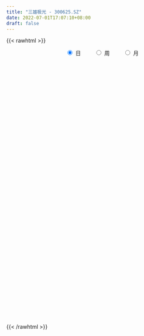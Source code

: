 ```yaml
---
title: "三雄极光 - 300625.SZ"
date: 2022-07-01T17:07:10+08:00
draft: false
---
```

{{< rawhtml >}}
    <div style="text-align: center">
        <label style="padding: 1rem;"><input style="margin-right: .5rem" type="radio" name="period" value="D" checked onclick="period_change(this)">日</label>
        <label style="padding: 1rem;"><input style="margin-right: .5rem" type="radio" name="period" value="W" onclick="period_change(this)">周</label>
        <label style="padding: 1rem;"><input style="margin-right: .5rem" type="radio" name="period" value="M" onclick="period_change(this)">月</label>
    </div>
    <div id="chart" style="height: 700px;"></div> 
    <script type="text/javascript">
        const D_v = [6484.39,13892.39,12031.43,14659.82,8987.0,16631.41,12384.49,10036.61,10517.33,10693.98,10256.0,9295.85,10108.64,12460.0,14103.45,21439.21,33425.37,34880.7,23017.94,44951.76,33874.83,32445.42,25351.42,24530.52,22047.13,15429.02,45529.01,44774.05,27272.0,23802.25,23308.29,18105.0,19147.12,16701.15,28723.0,20772.72,20926.3,15121.8,25917.23,22490.0,25235.01,44118.91,35811.61,24049.28,16157.0,12295.68,17704.13,16753.49,19720.0,11659.0,9382.86,39839.16,37701.78,27398.12,33137.3,52328.0,51937.5,35182.0,84474.99,57319.23,59857.0,176892.81,127620.99,110589.93,97845.64,50451.85,79645.83,46301.48,39254.49,38819.41,38887.57,28337.12,25999.64,33118.84,39850.77,28515.73,14331.4,15197.24,17032.1,23385.68,44096.04,52050.0,55085.4,36984.01,34119.38,41058.12,38658.53,31459.64,45608.0,58817.79,43204.32,43803.38,52547.15,39623.15,44430.23,41336.21,76046.0,63937.02,58598.81,62936.04,175732.0,120790.83,80689.38,75732.56,42248.02,36076.02,48719.64,26699.0,23565.0,24060.0,31861.07,23106.95,19488.0,20950.79,22399.94,17758.0,14449.0,29774.58,18386.0,20974.1,13777.0,17468.15,18274.0,10245.0,24489.64,11977.51,8851.78,16684.0,23396.41,15213.42,14776.43,13218.0,9542.64,18122.28,12960.0,13893.3,10320.41,10028.0,12984.17,15167.0,16196.4,15679.66,25654.47,13864.62,15443.37,14068.0,26529.19,15290.0,15365.66,14627.13,13804.0,9879.0,11044.92,12789.73,11317.0,8591.75,8121.64,8618.0,13569.3,7213.51,8006.0,12399.0,9673.64,11978.0,8693.0,9137.0,8214.64,20517.73,15541.22,19284.0,12934.0,19003.0,13978.0,13680.0,10186.28,10263.0,10436.42,15870.5,21587.04,18296.0,16345.91,9514.04,9716.64,8908.02,6712.0,10917.0,22539.32,15100.0,8958.0,11600.44,8588.0,8214.0,10206.0,9071.0,7832.0,15227.0,8451.64,7228.0,18323.28,16166.28,19728.62,22601.0,15374.0,15536.23,40727.28,27936.34,24693.51,22131.0,26306.0,21201.0,14845.75,13480.0,23984.4,8436.44,10295.5,6451.0,8295.34,14080.0,5562.5,6143.0,5318.0,8254.84,6554.84,6252.64,7791.66,8318.0,10490.0,5303.43,7151.5,9896.84,7633.0,7475.39,11283.94,13339.92,7433.99,13066.0,11879.79,10899.84,18339.0,12498.0,18187.64,12496.67,22503.43,29974.03,13163.82,12417.0,13010.0,19726.64,14430.0,23332.64,19700.64,17213.64,11255.36,10977.64,42272.0,20224.0,23971.28,24777.64,15726.0,20687.64,14731.0,33110.38,23637.0,41405.07,30097.03,27548.64,20603.0,26864.84,11158.71,19338.64,17923.71,16573.71,34568.64,33732.0,24081.64,47683.03,38645.0,22373.64,65035.43,37652.1,29525.11,63671.0,33535.0,20058.0,20908.0,27204.0,47535.02,27821.0,23786.0,32600.92,38501.58,19347.64,15064.0,20425.38,34736.0,20924.64,18940.0,19809.0,29696.28,17300.99,14117.64,14500.0,11659.12,12700.34,16210.0,10392.0,14413.79,10877.0,29099.43,17539.0,35742.0,18385.63,20602.0,23456.0,12051.0,12576.0,24466.49,16362.12,6761.0,7891.0,7014.0,7445.0,5501.0,7374.0,5635.0,6626.0,6034.0,3962.0,4938.49,19583.24,17332.13,7000.78,5074.0,7315.0,8298.0,6812.0,11568.0,11143.0,7915.64,4074.0,7147.0,8275.0,4602.0,7760.0,6636.0,9165.0,8236.0,11576.0,9582.0,7304.0,7525.35,11201.12,6943.0,12148.0,8090.0,9136.71,8927.0,7454.0,11627.88,12919.0,12755.41,8231.0,15087.0,9809.34,8739.0,10976.0,9380.01,9911.7,9138.9,9324.17,12445.84,9166.01,28306.98,15333.98,14944.0,17435.0,12763.0,12469.0,20124.0,13022.0,12549.0,10551.0,18587.0,16909.0,15219.0,14543.09,14059.17,17550.0,14420.0,13881.02,13696.49,12760.0,17590.0,40155.37,24913.31,11390.0,46444.0,29421.0,15466.0,15371.0,16448.0,10871.0,7804.0,9512.0,8304.0,8429.38,7992.0,10711.64,9730.0,8859.49,7726.0,13036.0,8294.0,9444.0,15870.0,10451.0,12583.0,7841.0,7098.0,7160.0,8118.84,7858.92,11681.0,11684.0,9611.0,4982.0,6063.0,10099.22,14078.08,11986.0,7969.0,9816.76,16894.84,10810.0,7296.0,8062.0,8147.0,6249.0,5739.0,13224.84,8467.0,6217.0,6226.0,7747.92,10674.0,7386.0,6091.92,5632.0,11988.0,7283.0,4768.0,6615.0,8660.0,8612.0,13728.84,16821.84,13824.0,8275.0,12303.84,7993.0,15649.0,10490.0,8714.0,15446.0,8354.0,7376.0,6183.96,7000.04,7404.0,6300.89,8296.89,7116.78,10937.0,10384.96,9880.96,8820.89,8147.0,11930.0,14343.73,13251.37,14757.0,10169.0,8947.0,12148.0,18599.77,13994.0,9005.0,23331.0,17004.89,11285.0,9769.0,11588.0,11577.31,11554.0,9979.0,12227.0,17588.0,13984.0,12321.0,9638.99]
const D_histogram = [0.0,0.0076581197,-0.0007243578,-0.0034034571,0.0072130601,0.02495186,0.0225554656,0.0210146455,0.0232338415,0.0123242151,-0.0011650787,-0.0219432377,-0.0187090824,-0.0196966707,-0.0060029332,0.016826785,0.0690365247,0.0984762253,0.1227253844,0.1830136206,0.1876462513,0.2122458604,0.2048292465,0.1638657189,0.0959914085,0.0541561922,0.0938909011,0.1128938496,0.0985037595,0.0803059946,0.0362418639,-0.0115966656,-0.0228906407,-0.0151022125,-0.0231687602,-0.0107029296,0.006344993,-0.0084666216,0.002859111,-0.0057708956,-0.0455885196,-0.0402214164,-0.081389748,-0.1117295512,-0.118759063,-0.1105389613,-0.0878342548,-0.0736334973,-0.0819320446,-0.0852038344,-0.0855974172,-0.0437661414,-0.0075565569,-0.0086603148,0.022447614,0.0618524861,0.0512824178,0.0462023108,0.0932256329,0.093647658,0.1144031056,0.3080130552,0.3744753038,0.2796868975,0.0773122038,-0.0429403779,-0.0459682744,-0.063326887,-0.1128641252,-0.1369584037,-0.1518266064,-0.1591484476,-0.1890735933,-0.1622433127,-0.1997939118,-0.202521227,-0.2153644339,-0.2021133092,-0.181037048,-0.1212868368,-0.0324941908,0.0635393278,0.1104308059,0.1448710112,0.1738386336,0.1649143944,0.1782809386,0.1796229904,0.184435753,0.1971329971,0.17281386,0.1095819513,0.1156463156,0.0879815594,0.011069623,-0.009739908,0.0299782433,0.0384750085,0.044738653,-0.0433633109,0.0515071837,0.0345233136,0.030567718,-0.0269874525,-0.0831503194,-0.1423267936,-0.2223018008,-0.2531779352,-0.2561896388,-0.2671599127,-0.2506638175,-0.2338383661,-0.2439589522,-0.248822394,-0.2527595766,-0.2502283009,-0.2138489682,-0.1512922225,-0.117382142,-0.0703903124,-0.0513254134,-0.0576669491,-0.0832979371,-0.0850241701,-0.1155172746,-0.1124013329,-0.1079105253,-0.1299890395,-0.1053638925,-0.0984652587,-0.07537288,-0.0731636283,-0.0622945683,-0.0872688053,-0.0744885816,-0.088322557,-0.0751534574,-0.0500456458,-0.0014262406,0.0485353144,0.0889502941,0.081493358,0.0212620387,-0.0000151999,-0.0366046576,-0.0501575296,-0.0478085564,-0.0195523703,0.0279725192,0.0626833881,0.0956965042,0.1116569019,0.1222195934,0.1049542946,0.0741036974,0.0578844458,0.058574091,0.0441651849,0.0107366505,-0.0009762785,-0.004843817,-0.0099620002,-0.0238693506,-0.0093169461,-0.0114915064,0.001517047,0.0156985746,0.0808902315,0.1323325715,0.1593952681,0.1776916075,0.1974255409,0.1738182374,0.1564338618,0.1569063795,0.142661795,0.1330160948,0.1226262994,0.1305424021,0.1300744803,0.0851509026,0.0343077488,0.0263755952,0.0054897984,-0.0128600858,0.0007268581,0.0265973376,0.0236503899,0.0212489397,0.03330674,0.0326594868,0.0131594419,0.0032567162,0.0030719822,0.0038755662,-0.0285757113,-0.0462808506,-0.0581770165,-0.0254708883,-0.0117759036,0.0167537861,0.0256062272,0.0394718747,0.0397084624,0.0657612518,0.0847815173,0.0745910894,0.082832224,0.0694580911,0.0328678863,0.0142019823,-0.0107903113,-0.0569202552,-0.0843948029,-0.1087547217,-0.1200649408,-0.1063748922,-0.1215245534,-0.1173031682,-0.1098287937,-0.0972661223,-0.0666348326,-0.0395340609,-0.0249111835,-0.0022263937,0.0153928738,0.0390892819,0.0435654208,0.0337461966,0.0154047412,0.0086025112,0.0087316449,0.0195603187,0.0352066649,0.0427613582,0.0383691024,0.0464150047,0.0496039786,0.0507448483,0.0587228384,0.0678814358,0.0631053046,0.0618270546,-0.0037030701,-0.0524545499,-0.0809943695,-0.0913561452,-0.0755329885,-0.0611857139,-0.0279544942,-0.004348981,0.0043376785,0.0006555274,0.0034522618,0.0401496604,0.0431114301,0.0584982023,0.0264877821,0.0129742824,0.0283257158,0.035372757,0.0603772624,0.0632799372,0.0858565836,0.0906673561,0.0698440989,0.0498407453,0.0127791806,-0.0183823756,-0.0601248992,-0.0710744044,-0.0677310477,-0.0363047945,-0.0596790028,-0.0573274929,-0.0356533271,-0.0903532288,-0.0915703215,-0.0238932014,0.008805521,0.0235898604,0.072265744,0.0922427412,0.086592599,0.086038519,0.0751097894,0.0925416804,0.0851432478,0.056631839,0.0570960704,0.0009005358,-0.0297903582,-0.0562203813,-0.0816570131,-0.0481537426,-0.0323232888,-0.0149242921,-0.0101837644,-0.0410442107,-0.0740002317,-0.093609915,-0.1099948109,-0.1041035495,-0.0855979342,-0.0529409432,-0.0308743602,-0.0082357414,-0.0055518635,0.0195964448,0.0319349773,0.0412685878,0.0392009555,0.0261772273,-0.0058540404,-0.0430009778,-0.0494001743,-0.0928769538,-0.1360426049,-0.1483605914,-0.1703542883,-0.1668770132,-0.1306443717,-0.10228633,-0.0967099717,-0.0754903294,-0.0543405637,-0.0386866844,-0.0272099475,-0.0131473855,-0.0371000704,-0.0643944786,-0.0717841758,-0.0629561118,-0.0653421902,-0.082779362,-0.0925930952,-0.0586125161,-0.0166991846,-0.0019671649,0.0243164673,0.0519399364,0.0718167967,0.0798889801,0.1042076926,0.1231571913,0.1361909533,0.1438850115,0.1596263246,0.1492281928,0.1488165716,0.1364777506,0.1246570726,0.1096676375,0.1059914358,0.0934028704,0.0846097103,0.0650618367,0.0377350298,0.0324061144,0.0448996015,0.0397267887,0.043445179,0.0058555642,-0.0275881722,-0.0419392348,-0.0428373081,-0.0319677119,-0.0142193098,0.0011990131,0.013707724,0.0294493663,0.0265415476,0.0407544958,0.0495442158,0.0594664816,0.0368959189,0.0154802261,0.0092774563,0.0263155754,0.0269731867,0.030669572,0.025796103,0.0380840783,0.0342323152,0.0420863756,0.0267754714,0.0347010573,0.0298928432,0.0249453723,0.020113117,0.0002443102,0.0058152449,-0.0227517527,0.0003094235,-0.0201461379,-0.0393173205,-0.1586971443,-0.2525794029,-0.2975415433,-0.3298661835,-0.305236646,-0.2582682909,-0.2010864409,-0.1521675767,-0.113836262,-0.0992071925,-0.0757242857,-0.0496649169,-0.0226053738,-0.0026676909,0.0130434152,0.0399301168,0.0512611819,0.0700003936,0.0609703472,0.0552911265,0.0550747161,0.0588062841,0.0634063689,0.0656124566,0.0507366032,0.0283710044,-0.0052393629,-0.0498674705,-0.0612957255,-0.0524525158,-0.0663472858,-0.0929759985,-0.0902403759,-0.0760574296,-0.0399534265,-0.0008457721,0.033629116,0.0422565688,0.0277530068,0.0243373079,0.0171458507,0.0092020839,0.0209657117,0.0463316287,0.0538989858,0.0734035458,0.0666533421,0.0678998136,0.0554312244,0.0648878878,0.0574489462,0.0562717833,0.025129474,0.0189005059,0.0196357191,0.0118891187,-0.0007947264,-0.021650011,-0.0854131573,-0.1125442727,-0.111207312,-0.1326870392,-0.1006690305,-0.0589048517,-0.0239360563,0.0075476641,0.0383702589,0.0606934817,0.0840390294,0.1027809366,0.1104006879,0.1014637489,0.0977028692,0.0946080036,0.0886863067,0.0887592174,0.0579217714,0.0596108014,0.0642316204,0.0607287505,0.0604756193,0.061496618,0.0682279441,0.0799445502,0.0850549467,0.0734375899,0.0543299299,0.0243853763,0.031920466,0.0343995432,0.0335012486,0.0400294665,-0.0155913471,-0.0555223911,-0.0655306476,-0.069511583,-0.0827493016,-0.070912145,-0.0565809754,-0.0419470875,-0.0112023958,-0.007683811,0.0009392225,0.0014584486]
const D_fast = [0.0,0.0095726496,0.0010090827,-0.0025208809,0.0098989013,0.0338756662,0.0371181383,0.0408309795,0.0488586359,0.0410300632,0.0272494998,0.0009855314,-0.0004575839,-0.0063693399,0.0058236643,0.0328600788,0.1023289496,0.1563877065,0.2113182118,0.317359853,0.3689040466,0.4465651208,0.4903558186,0.4903587206,0.4464822624,0.4181860942,0.4813935283,0.5286199393,0.538855789,0.5407345227,0.505730858,0.4549931621,0.4379765268,0.4419894019,0.4281306642,0.4379207624,0.4565549332,0.4396266633,0.4516671735,0.4415944431,0.3903796892,0.3856914382,0.3241756697,0.2659034787,0.2291842011,0.2097695625,0.2105157053,0.2063080884,0.17752653,0.1529537816,0.1311608445,0.162050585,0.1963710302,0.1931021936,0.2298220259,0.2846900196,0.2869405557,0.2934110264,0.3637407567,0.3875746963,0.4369309203,0.7075441337,0.8676252082,0.8427585263,0.6597118835,0.5287242075,0.5142042423,0.4810139079,0.4032606385,0.3449267591,0.2921019047,0.2449929516,0.1677994077,0.15406886,0.066569783,0.013212161,-0.0534721543,-0.0907493569,-0.1149323577,-0.0855038557,-0.0048347574,0.1070835931,0.1815827727,0.2522407308,0.3246680116,0.356972371,0.4149091498,0.4611569492,0.5120786501,0.5740591434,0.5929434713,0.5571070505,0.5920829937,0.5864136273,0.5122690967,0.4890245887,0.5362373008,0.5543528182,0.5718011259,0.4728583343,0.5806056248,0.5722525831,0.575938917,0.5116368833,0.4346864366,0.339928264,0.2043778066,0.1102071884,0.0431480751,-0.034612177,-0.0807820362,-0.1224161762,-0.1935265005,-0.2605955408,-0.3277226175,-0.387748417,-0.4048313264,-0.3800976363,-0.3755330913,-0.3461388398,-0.3399052942,-0.3606635671,-0.4071190394,-0.4301013149,-0.4894737381,-0.5144581295,-0.5369449533,-0.5915207274,-0.5932365536,-0.6109542344,-0.6067050757,-0.6227867311,-0.6274913132,-0.6742827515,-0.6801246732,-0.7160392879,-0.7216585526,-0.7090621525,-0.6607993074,-0.5987039238,-0.5360513706,-0.5231349671,-0.5780507768,-0.5993318154,-0.6450724374,-0.6711646919,-0.6807678577,-0.6573997642,-0.6028817449,-0.552500029,-0.4955627869,-0.4516881637,-0.4105705739,-0.4015972989,-0.4139219719,-0.415670112,-0.4003369441,-0.4037045539,-0.4344489257,-0.4464059244,-0.4514844171,-0.4590931004,-0.4789677884,-0.4667446204,-0.4717920573,-0.4584042422,-0.4402980709,-0.3548838561,-0.2703583733,-0.2034468597,-0.1407276184,-0.0716372998,-0.0517900439,-0.0300659541,0.0096331585,0.0310540227,0.0546623463,0.0749291257,0.115480829,0.1475315272,0.1238956751,0.0816294585,0.0802912038,0.0607778566,0.0392129509,0.0529816094,0.0855014232,0.0884670731,0.0913778578,0.1117623431,0.1192799616,0.1030697771,0.0939812306,0.094564492,0.0963369676,0.0567417622,0.0274664103,0.0010259903,0.0273643964,0.0381154052,0.0708335414,0.0860875394,0.1098211556,0.1199848588,0.1624779612,0.202693606,0.2111509504,0.2401001411,0.244090531,0.2157172977,0.2006018892,0.1729120178,0.1125520101,0.0639787617,0.0124301625,-0.0288962918,-0.0417999663,-0.0873307658,-0.1124351726,-0.1324179965,-0.1441718558,-0.1301992742,-0.1129820177,-0.1045869362,-0.0824587448,-0.0609912588,-0.0275225303,-0.0121550362,-0.0135377113,-0.0280279814,-0.0326795835,-0.0303675387,-0.0146487851,0.0097992273,0.0280442601,0.0332442799,0.0528939334,0.0684839019,0.0823109838,0.1049696834,0.1310986397,0.1420988347,0.1562773483,0.0898214561,0.0279563389,-0.0208320731,-0.0540328851,-0.0570929756,-0.0580421294,-0.0317995333,-0.0092812653,0.0004898137,-0.0030284555,0.0006313444,0.0473661581,0.0611057852,0.0911171081,0.0657286333,0.0554587043,0.0778915667,0.0937817971,0.1338806182,0.1526032772,0.1966440695,0.224121681,0.2207594486,0.2132162813,0.1793495118,0.1435923617,0.0868186132,0.058100507,0.0445111017,0.0668611563,0.0285671973,0.0165868339,0.029347668,-0.0479405409,-0.072050214,-0.0103463942,0.0245537084,0.0452355129,0.1119778325,0.1550155151,0.1710135226,0.1919690724,0.19981779,0.2403851011,0.2542724805,0.2399190315,0.2546572805,0.1986868798,0.1605483962,0.1200632779,0.0742123928,0.0956772276,0.1034268592,0.1170947829,0.1192893695,0.0781678705,0.0267117915,-0.0163003705,-0.0601839691,-0.080318595,-0.0832124633,-0.0637907081,-0.0494427152,-0.0288630317,-0.0275671197,0.0024802998,0.0228025767,0.0424533341,0.0501859407,0.0437065192,0.0102117415,-0.0376854404,-0.0564346804,-0.1231306983,-0.2003070007,-0.249715135,-0.314297404,-0.3525393822,-0.3489678337,-0.3461813745,-0.364782509,-0.3624354491,-0.3548708244,-0.3488886161,-0.3442143662,-0.3334386505,-0.366666353,-0.4100593809,-0.435395122,-0.4423060859,-0.4610277119,-0.4991597242,-0.5321217312,-0.5127942811,-0.4750557458,-0.4608155173,-0.4284527683,-0.3878443152,-0.3500132557,-0.3219688273,-0.2715981916,-0.221859395,-0.1747778947,-0.1311125836,-0.0754646894,-0.048555773,-0.0117632513,0.0100173654,0.0293609555,0.0417884298,0.0646100871,0.0753722392,0.0877315067,0.0844490922,0.0665560428,0.069328656,0.0930470435,0.0978059278,0.1123856129,0.0762598891,0.0359191097,0.0110832384,-0.0005241619,0.0023535063,0.016547081,0.0322651571,0.0482007991,0.0713047829,0.0750323511,0.0994339233,0.1206096972,0.1453985834,0.1320520004,0.1145063642,0.1106229584,0.1342399714,0.1416408794,0.1530046577,0.1545802144,0.1763892093,0.1810955249,0.1994711793,0.190854143,0.2074549932,0.2101199899,0.2114088621,0.211604886,0.1917971568,0.1988219027,0.1645669669,0.187705499,0.1622134032,0.1332128904,-0.0258412195,-0.1828683287,-0.302215855,-0.4170070411,-0.468686665,-0.4862853828,-0.479375143,-0.4684981729,-0.4586259237,-0.4687986524,-0.464246817,-0.4506036774,-0.4291954777,-0.4099247175,-0.3909527576,-0.3540835269,-0.3299371663,-0.2936978562,-0.2874853158,-0.2793417549,-0.2657894863,-0.2473563472,-0.2269046702,-0.2082954684,-0.210487171,-0.2257600186,-0.2606802267,-0.317775202,-0.3445273883,-0.3487973076,-0.3792788989,-0.4291516113,-0.4489760827,-0.4538074938,-0.4276918473,-0.388795636,-0.3459134688,-0.3267218739,-0.3342871841,-0.3316185561,-0.3345235506,-0.3401667965,-0.3231617407,-0.2862129165,-0.265170813,-0.2273153665,-0.2174022347,-0.1991808097,-0.1977915929,-0.1721129576,-0.1651896626,-0.1522988797,-0.1771588205,-0.1786626621,-0.1730185191,-0.1777928399,-0.1906753666,-0.2169431539,-0.3020595896,-0.3573267732,-0.3837916404,-0.4384431274,-0.4315923764,-0.4045544105,-0.3755696291,-0.3421989927,-0.3017838332,-0.26428724,-0.2199319349,-0.1754947935,-0.1402748703,-0.123845872,-0.1031810344,-0.0826238992,-0.0663740194,-0.0441113043,-0.0604683075,-0.0438765771,-0.023197853,-0.0115185353,0.0033472383,0.0197423915,0.0435307037,0.0752334474,0.1016075805,0.1083496212,0.1028244437,0.0789762341,0.0944914404,0.1055704033,0.1130474209,0.1295830054,0.070064355,0.0162527132,-0.0101382052,-0.0314970363,-0.0654220803,-0.0713129599,-0.0711270342,-0.0669799182,-0.0390358254,-0.0374381934,-0.0285803542,-0.027696516]
const D_slow = [0.0,0.0019145299,0.0017334405,0.0008825762,0.0026858412,0.0089238062,0.0145626726,0.019816334,0.0256247944,0.0287058482,0.0284145785,0.0229287691,0.0182514985,0.0133273308,0.0118265975,0.0160332938,0.0332924249,0.0579114812,0.0885928274,0.1343462325,0.1812577953,0.2343192604,0.285526572,0.3264930018,0.3504908539,0.364029902,0.3875026272,0.4157260896,0.4403520295,0.4604285281,0.4694889941,0.4665898277,0.4608671675,0.4570916144,0.4512994244,0.448623692,0.4502099402,0.4480932848,0.4488080626,0.4473653387,0.4359682088,0.4259128547,0.4055654177,0.3776330299,0.3479432641,0.3203085238,0.2983499601,0.2799415858,0.2594585746,0.238157616,0.2167582617,0.2058167264,0.2039275871,0.2017625084,0.2073744119,0.2228375334,0.2356581379,0.2472087156,0.2705151238,0.2939270383,0.3225278147,0.3995310785,0.4931499045,0.5630716288,0.5823996798,0.5716645853,0.5601725167,0.544340795,0.5161247637,0.4818851627,0.4439285111,0.4041413992,0.3568730009,0.3163121727,0.2663636948,0.215733388,0.1618922796,0.1113639523,0.0661046903,0.0357829811,0.0276594334,0.0435442653,0.0711519668,0.1073697196,0.150829378,0.1920579766,0.2366282112,0.2815339588,0.3276428971,0.3769261464,0.4201296114,0.4475250992,0.4764366781,0.4984320679,0.5011994737,0.4987644967,0.5062590575,0.5158778096,0.5270624729,0.5162216452,0.5290984411,0.5377292695,0.545371199,0.5386243359,0.517836756,0.4822550576,0.4266796074,0.3633851236,0.2993377139,0.2325477357,0.1698817813,0.1114221898,0.0504324518,-0.0117731467,-0.0749630409,-0.1375201161,-0.1909823582,-0.2288054138,-0.2581509493,-0.2757485274,-0.2885798808,-0.302996618,-0.3238211023,-0.3450771448,-0.3739564635,-0.4020567967,-0.429034428,-0.4615316879,-0.487872661,-0.5124889757,-0.5313321957,-0.5496231028,-0.5651967449,-0.5870139462,-0.6056360916,-0.6277167308,-0.6465050952,-0.6590165067,-0.6593730668,-0.6472392382,-0.6250016647,-0.6046283252,-0.5993128155,-0.5993166155,-0.6084677799,-0.6210071623,-0.6329593014,-0.6378473939,-0.6308542641,-0.6151834171,-0.5912592911,-0.5633450656,-0.5327901673,-0.5065515936,-0.4880256692,-0.4735545578,-0.458911035,-0.4478697388,-0.4451855762,-0.4454296458,-0.4466406001,-0.4491311001,-0.4550984378,-0.4574276743,-0.4603005509,-0.4599212892,-0.4559966455,-0.4357740876,-0.4026909448,-0.3628421277,-0.3184192259,-0.2690628407,-0.2256082813,-0.1864998159,-0.147273221,-0.1116077722,-0.0783537485,-0.0476971737,-0.0150615732,0.0174570469,0.0387447726,0.0473217098,0.0539156086,0.0552880582,0.0520730367,0.0522547513,0.0589040856,0.0648166831,0.0701289181,0.0784556031,0.0866204748,0.0899103352,0.0907245143,0.0914925098,0.0924614014,0.0853174736,0.0737472609,0.0592030068,0.0528352847,0.0498913088,0.0540797553,0.0604813122,0.0703492808,0.0802763964,0.0967167094,0.1179120887,0.136559861,0.1572679171,0.1746324398,0.1828494114,0.186399907,0.1837023291,0.1694722653,0.1483735646,0.1211848842,0.091168649,0.0645749259,0.0341937876,0.0048679955,-0.0225892029,-0.0469057335,-0.0635644416,-0.0734479568,-0.0796757527,-0.0802323511,-0.0763841327,-0.0666118122,-0.055720457,-0.0472839078,-0.0434327225,-0.0412820947,-0.0390991835,-0.0342091039,-0.0254074376,-0.0147170981,-0.0051248225,0.0064789287,0.0188799233,0.0315661354,0.046246845,0.063217204,0.0789935301,0.0944502937,0.0935245262,0.0804108888,0.0601622964,0.0373232601,0.0184400129,0.0031435845,-0.0038450391,-0.0049322843,-0.0038478647,-0.0036839829,-0.0028209174,0.0072164977,0.0179943552,0.0326189058,0.0392408513,0.0424844219,0.0495658508,0.0584090401,0.0735033557,0.08932334,0.1107874859,0.1334543249,0.1509153497,0.163375536,0.1665703312,0.1619747373,0.1469435125,0.1291749114,0.1122421494,0.1031659508,0.0882462001,0.0739143269,0.0650009951,0.0424126879,0.0195201075,0.0135468072,0.0157481874,0.0216456525,0.0397120885,0.0627727738,0.0844209236,0.1059305533,0.1247080007,0.1478434208,0.1691292327,0.1832871925,0.1975612101,0.197786344,0.1903387544,0.1762836591,0.1558694059,0.1438309702,0.135750148,0.132019075,0.1294731339,0.1192120812,0.1007120233,0.0773095445,0.0498108418,0.0237849544,0.0023854709,-0.0108497649,-0.018568355,-0.0206272903,-0.0220152562,-0.017116145,-0.0091324006,0.0011847463,0.0109849852,0.017529292,0.0160657819,0.0053155374,-0.0070345061,-0.0302537446,-0.0642643958,-0.1013545436,-0.1439431157,-0.185662369,-0.2183234619,-0.2438950444,-0.2680725374,-0.2869451197,-0.3005302606,-0.3102019317,-0.3170044186,-0.320291265,-0.3295662826,-0.3456649023,-0.3636109462,-0.3793499742,-0.3956855217,-0.4163803622,-0.439528636,-0.454181765,-0.4583565612,-0.4588483524,-0.4527692356,-0.4397842515,-0.4218300523,-0.4018578073,-0.3758058842,-0.3450165863,-0.310968848,-0.2749975951,-0.235091014,-0.1977839658,-0.1605798229,-0.1264603852,-0.0952961171,-0.0678792077,-0.0413813488,-0.0180306312,0.0031217964,0.0193872556,0.028821013,0.0369225416,0.048147442,0.0580791392,0.0689404339,0.070404325,0.0635072819,0.0530224732,0.0423131462,0.0343212182,0.0307663908,0.031066144,0.034493075,0.0418554166,0.0484908035,0.0586794275,0.0710654814,0.0859321018,0.0951560815,0.0990261381,0.1013455021,0.107924396,0.1146676927,0.1223350857,0.1287841114,0.138305131,0.1468632098,0.1573848037,0.1640786715,0.1727539359,0.1802271467,0.1864634898,0.191491769,0.1915528466,0.1930066578,0.1873187196,0.1873960755,0.182359541,0.1725302109,0.1328559248,0.0697110741,-0.0046743117,-0.0871408576,-0.1634500191,-0.2280170918,-0.2782887021,-0.3163305962,-0.3447896617,-0.3695914599,-0.3885225313,-0.4009387605,-0.406590104,-0.4072570267,-0.4039961729,-0.3940136437,-0.3811983482,-0.3636982498,-0.348455663,-0.3346328814,-0.3208642023,-0.3061626313,-0.2903110391,-0.273907925,-0.2612237742,-0.2541310231,-0.2554408638,-0.2679077314,-0.2832316628,-0.2963447917,-0.3129316132,-0.3361756128,-0.3587357068,-0.3777500642,-0.3877384208,-0.3879498638,-0.3795425848,-0.3689784426,-0.3620401909,-0.355955864,-0.3516694013,-0.3493688803,-0.3441274524,-0.3325445452,-0.3190697988,-0.3007189123,-0.2840555768,-0.2670806234,-0.2532228173,-0.2370008453,-0.2226386088,-0.208570663,-0.2022882945,-0.197563168,-0.1926542382,-0.1896819586,-0.1898806402,-0.1952931429,-0.2166464322,-0.2447825004,-0.2725843284,-0.3057560882,-0.3309233459,-0.3456495588,-0.3516335729,-0.3497466568,-0.3401540921,-0.3249807217,-0.3039709643,-0.2782757302,-0.2506755582,-0.225309621,-0.2008839037,-0.1772319028,-0.1550603261,-0.1328705217,-0.1183900789,-0.1034873785,-0.0874294734,-0.0722472858,-0.057128381,-0.0417542265,-0.0246972405,-0.0047111029,0.0165526338,0.0349120313,0.0484945137,0.0545908578,0.0625709743,0.0711708601,0.0795461723,0.0895535389,0.0856557021,0.0717751043,0.0553924424,0.0380145467,0.0173272213,-0.000400815,-0.0145460588,-0.0250328307,-0.0278334296,-0.0297543824,-0.0295195768,-0.0291549646]
const D_data = [['2020-06-10', 14.17, 14.12, 14.07, 14.2],['2020-06-11', 14.21, 14.24, 14.12, 14.46],['2020-06-12', 14.01, 14.04, 13.92, 14.18],['2020-06-15', 14.11, 14.08, 13.98, 14.25],['2020-06-16', 14.08, 14.27, 14.08, 14.3],['2020-06-17', 14.29, 14.45, 14.18, 14.45],['2020-06-18', 14.4, 14.26, 14.23, 14.49],['2020-06-19', 14.25, 14.28, 14.22, 14.35],['2020-06-22', 14.28, 14.35, 14.25, 14.38],['2020-06-23', 14.36, 14.18, 14.14, 14.36],['2020-06-24', 14.25, 14.09, 14.05, 14.27],['2020-06-29', 14.09, 13.9, 13.8, 14.09],['2020-06-30', 13.94, 14.14, 13.94, 14.15],['2020-07-01', 14.12, 14.08, 13.95, 14.18],['2020-07-02', 14.12, 14.29, 14.02, 14.31],['2020-07-03', 14.45, 14.51, 14.33, 14.55],['2020-07-06', 14.61, 15.12, 14.61, 15.18],['2020-07-07', 15.39, 15.13, 15.0, 15.39],['2020-07-08', 15.04, 15.31, 14.95, 15.37],['2020-07-09', 15.46, 16.13, 15.46, 16.2],['2020-07-10', 16.03, 15.78, 15.69, 16.25],['2020-07-13', 15.84, 16.3, 15.83, 16.46],['2020-07-14', 16.25, 16.15, 15.88, 16.39],['2020-07-15', 16.15, 15.79, 15.63, 16.3],['2020-07-16', 15.63, 15.31, 15.21, 15.95],['2020-07-17', 15.53, 15.45, 15.13, 15.57],['2020-07-20', 15.47, 16.58, 15.47, 16.73],['2020-07-21', 16.5, 16.62, 16.47, 17.1],['2020-07-22', 16.52, 16.36, 16.26, 16.7],['2020-07-23', 16.32, 16.36, 16.06, 16.5],['2020-07-24', 16.33, 15.98, 15.76, 16.42],['2020-07-27', 15.91, 15.76, 15.5, 15.98],['2020-07-28', 15.91, 16.11, 15.81, 16.37],['2020-07-29', 16.09, 16.39, 15.93, 16.39],['2020-07-30', 16.51, 16.24, 16.21, 16.89],['2020-07-31', 16.4, 16.56, 16.22, 16.7],['2020-08-03', 16.62, 16.76, 16.6, 16.93],['2020-08-04', 16.83, 16.43, 16.39, 16.89],['2020-08-05', 16.49, 16.81, 16.27, 16.88],['2020-08-06', 16.81, 16.63, 16.33, 16.88],['2020-08-07', 16.5, 16.15, 16.03, 16.67],['2020-08-10', 16.35, 16.65, 16.32, 17.17],['2020-08-11', 16.63, 15.98, 15.92, 16.74],['2020-08-12', 15.99, 15.9, 15.5, 16.08],['2020-08-13', 15.95, 16.05, 15.81, 16.3],['2020-08-14', 16.14, 16.2, 15.87, 16.25],['2020-08-17', 16.25, 16.43, 16.1, 16.56],['2020-08-18', 16.64, 16.4, 16.28, 16.64],['2020-08-19', 16.45, 16.11, 16.1, 16.45],['2020-08-20', 16.08, 16.11, 15.96, 16.37],['2020-08-21', 16.15, 16.1, 16.02, 16.32],['2020-08-24', 16.16, 16.72, 15.93, 16.85],['2020-08-25', 16.73, 16.87, 16.6, 17.16],['2020-08-26', 16.94, 16.52, 16.4, 17.08],['2020-08-27', 16.42, 17.04, 16.42, 17.25],['2020-08-28', 17.03, 17.4, 16.84, 17.66],['2020-08-31', 17.44, 16.93, 16.93, 17.75],['2020-09-01', 17.01, 17.03, 16.7, 17.24],['2020-09-02', 17.2, 17.89, 17.2, 18.27],['2020-09-03', 17.77, 17.55, 17.42, 18.3],['2020-09-04', 17.22, 17.99, 17.18, 18.21],['2020-09-07', 18.01, 20.96, 18.01, 21.49],['2020-09-08', 20.2, 20.41, 19.53, 20.66],['2020-09-09', 19.88, 18.65, 18.36, 20.28],['2020-09-10', 18.75, 16.72, 16.31, 18.83],['2020-09-11', 16.28, 16.97, 16.28, 17.2],['2020-09-14', 17.09, 18.15, 16.98, 18.48],['2020-09-15', 17.96, 17.95, 17.69, 18.34],['2020-09-16', 17.75, 17.37, 17.28, 17.9],['2020-09-17', 17.59, 17.46, 17.18, 17.74],['2020-09-18', 17.5, 17.42, 16.93, 17.65],['2020-09-21', 17.4, 17.39, 17.23, 17.59],['2020-09-22', 17.19, 16.92, 16.82, 17.24],['2020-09-23', 17.14, 17.53, 17.0, 17.62],['2020-09-24', 17.5, 16.59, 16.58, 17.5],['2020-09-25', 16.65, 16.79, 16.3, 16.92],['2020-09-28', 16.69, 16.48, 16.44, 16.87],['2020-09-29', 16.59, 16.66, 16.52, 16.88],['2020-09-30', 16.63, 16.71, 16.56, 16.94],['2020-10-09', 16.93, 17.3, 16.93, 17.37],['2020-10-12', 17.35, 18.01, 17.31, 18.12],['2020-10-13', 17.91, 18.62, 17.8, 18.79],['2020-10-14', 18.58, 18.47, 18.36, 18.93],['2020-10-15', 18.7, 18.65, 18.31, 18.96],['2020-10-16', 18.69, 18.9, 18.41, 19.15],['2020-10-19', 18.9, 18.64, 18.5, 19.45],['2020-10-20', 18.78, 19.1, 18.5, 19.15],['2020-10-21', 19.09, 19.17, 18.7, 19.23],['2020-10-22', 19.26, 19.42, 18.58, 19.65],['2020-10-23', 19.58, 19.77, 19.15, 20.26],['2020-10-26', 19.89, 19.48, 19.2, 20.18],['2020-10-27', 19.36, 18.93, 18.68, 19.44],['2020-10-28', 18.91, 19.8, 18.86, 20.17],['2020-10-29', 19.29, 19.47, 18.96, 19.57],['2020-10-30', 19.49, 18.68, 18.6, 19.97],['2020-11-02', 18.9, 19.19, 18.8, 19.7],['2020-11-03', 19.5, 20.08, 19.11, 20.54],['2020-11-04', 20.25, 19.92, 19.7, 20.58],['2020-11-05', 20.3, 20.04, 19.55, 20.5],['2020-11-06', 20.02, 18.71, 18.5, 20.09],['2020-11-09', 18.85, 21.1, 18.8, 22.45],['2020-11-10', 20.6, 20.02, 19.85, 20.92],['2020-11-11', 19.83, 20.23, 19.55, 20.48],['2020-11-12', 20.04, 19.47, 18.92, 20.2],['2020-11-13', 19.46, 19.21, 18.85, 19.47],['2020-11-16', 19.42, 18.84, 18.68, 19.43],['2020-11-17', 18.71, 18.12, 17.91, 18.72],['2020-11-18', 18.1, 18.3, 17.94, 18.39],['2020-11-19', 18.28, 18.4, 18.02, 18.57],['2020-11-20', 18.35, 18.09, 17.94, 18.42],['2020-11-23', 18.06, 18.27, 17.6, 18.32],['2020-11-24', 18.13, 18.19, 18.0, 18.39],['2020-11-25', 18.2, 17.69, 17.68, 18.34],['2020-11-26', 17.7, 17.52, 17.29, 17.81],['2020-11-27', 17.53, 17.3, 17.0, 17.67],['2020-11-30', 17.29, 17.16, 17.13, 17.53],['2020-12-01', 17.15, 17.48, 17.1, 17.5],['2020-12-02', 17.48, 17.9, 17.4, 18.09],['2020-12-03', 17.95, 17.66, 17.61, 18.02],['2020-12-04', 17.59, 17.93, 17.58, 18.12],['2020-12-07', 18.1, 17.67, 17.67, 18.11],['2020-12-08', 17.66, 17.3, 17.29, 17.85],['2020-12-09', 17.3, 16.87, 16.82, 17.55],['2020-12-10', 16.82, 16.98, 16.71, 17.06],['2020-12-11', 16.93, 16.4, 16.22, 17.11],['2020-12-14', 16.51, 16.6, 16.2, 16.6],['2020-12-15', 16.6, 16.49, 16.39, 16.68],['2020-12-16', 16.58, 15.95, 15.9, 16.58],['2020-12-17', 16.0, 16.38, 15.5, 16.43],['2020-12-18', 16.4, 16.09, 16.0, 16.4],['2020-12-21', 16.01, 16.23, 15.8, 16.41],['2020-12-22', 16.07, 15.9, 15.85, 16.36],['2020-12-23', 15.96, 15.91, 15.86, 16.12],['2020-12-24', 15.88, 15.28, 15.25, 15.88],['2020-12-25', 15.22, 15.57, 15.09, 15.64],['2020-12-28', 15.5, 15.08, 15.06, 15.51],['2020-12-29', 15.3, 15.26, 14.91, 15.45],['2020-12-30', 15.26, 15.37, 15.08, 15.48],['2020-12-31', 15.35, 15.75, 15.3, 15.78],['2021-01-04', 15.8, 15.96, 15.65, 16.02],['2021-01-05', 15.81, 16.05, 15.78, 16.15],['2021-01-06', 16.15, 15.52, 15.49, 16.18],['2021-01-07', 15.52, 14.63, 14.5, 15.56],['2021-01-08', 14.69, 14.82, 14.42, 15.05],['2021-01-11', 14.82, 14.37, 14.34, 14.93],['2021-01-12', 14.59, 14.4, 14.26, 14.79],['2021-01-13', 14.41, 14.44, 13.79, 14.71],['2021-01-14', 14.35, 14.73, 14.0, 14.92],['2021-01-15', 14.59, 15.09, 14.59, 15.1],['2021-01-18', 15.02, 15.1, 15.0, 15.4],['2021-01-19', 15.1, 15.24, 14.98, 15.35],['2021-01-20', 15.43, 15.16, 15.06, 15.43],['2021-01-21', 15.15, 15.18, 14.94, 15.32],['2021-01-22', 15.02, 14.83, 14.72, 15.16],['2021-01-25', 14.66, 14.53, 14.5, 14.99],['2021-01-26', 14.52, 14.57, 14.42, 14.92],['2021-01-27', 14.5, 14.72, 14.32, 14.76],['2021-01-28', 14.55, 14.47, 14.44, 14.8],['2021-01-29', 14.7, 14.06, 13.87, 14.7],['2021-02-01', 14.41, 14.15, 14.0, 14.41],['2021-02-02', 14.21, 14.14, 14.01, 14.45],['2021-02-03', 14.24, 14.03, 13.86, 14.37],['2021-02-04', 14.05, 13.79, 13.65, 14.05],['2021-02-05', 13.74, 14.07, 13.73, 14.21],['2021-02-08', 14.27, 13.82, 13.8, 14.27],['2021-02-09', 13.88, 13.97, 13.72, 14.02],['2021-02-10', 14.0, 14.0, 13.91, 14.08],['2021-02-18', 14.12, 14.83, 14.12, 14.83],['2021-02-19', 14.69, 15.0, 14.63, 15.08],['2021-02-22', 15.06, 14.97, 14.88, 15.31],['2021-02-23', 15.0, 15.07, 14.76, 15.2],['2021-02-24', 15.09, 15.3, 15.0, 15.36],['2021-02-25', 15.45, 14.86, 14.82, 15.45],['2021-02-26', 14.83, 14.93, 14.76, 15.07],['2021-03-01', 15.29, 15.21, 14.95, 15.29],['2021-03-02', 15.31, 15.09, 14.97, 15.31],['2021-03-03', 15.1, 15.18, 14.92, 15.25],['2021-03-04', 15.11, 15.21, 15.08, 15.5],['2021-03-05', 15.33, 15.53, 15.17, 15.71],['2021-03-08', 15.53, 15.55, 15.4, 15.69],['2021-03-09', 15.55, 14.96, 14.72, 15.58],['2021-03-10', 15.19, 14.68, 14.66, 15.23],['2021-03-11', 14.75, 15.09, 14.59, 15.09],['2021-03-12', 15.02, 14.87, 14.85, 15.06],['2021-03-15', 14.89, 14.8, 14.73, 14.96],['2021-03-16', 14.92, 15.19, 14.85, 15.19],['2021-03-17', 15.18, 15.47, 15.1, 15.65],['2021-03-18', 15.46, 15.2, 15.18, 15.6],['2021-03-19', 15.14, 15.22, 15.06, 15.4],['2021-03-22', 15.14, 15.46, 15.14, 15.55],['2021-03-23', 15.42, 15.37, 15.22, 15.55],['2021-03-24', 15.29, 15.11, 15.09, 15.37],['2021-03-25', 15.11, 15.17, 15.08, 15.38],['2021-03-26', 15.46, 15.28, 15.2, 15.46],['2021-03-29', 15.3, 15.31, 15.21, 15.43],['2021-03-30', 15.26, 14.81, 14.8, 15.26],['2021-03-31', 14.8, 14.84, 14.65, 14.9],['2021-04-01', 14.89, 14.8, 14.71, 14.96],['2021-04-02', 14.89, 15.39, 14.8, 15.44],['2021-04-06', 15.34, 15.27, 15.02, 15.34],['2021-04-07', 15.22, 15.58, 15.1, 15.64],['2021-04-08', 15.6, 15.46, 15.45, 15.93],['2021-04-09', 15.41, 15.62, 15.32, 15.75],['2021-04-12', 15.51, 15.53, 15.33, 15.78],['2021-04-13', 15.54, 15.98, 15.43, 16.2],['2021-04-14', 16.04, 16.09, 15.73, 16.28],['2021-04-15', 15.98, 15.83, 15.56, 16.12],['2021-04-16', 15.78, 16.14, 15.73, 16.19],['2021-04-19', 16.04, 15.94, 15.9, 16.07],['2021-04-20', 15.92, 15.58, 15.58, 15.92],['2021-04-21', 15.54, 15.7, 15.49, 15.95],['2021-04-22', 15.73, 15.53, 15.5, 15.8],['2021-04-23', 15.53, 15.07, 15.02, 15.59],['2021-04-26', 15.09, 15.07, 15.06, 15.3],['2021-04-27', 15.13, 14.91, 14.75, 15.13],['2021-04-28', 14.88, 14.9, 14.77, 14.96],['2021-04-29', 14.93, 15.14, 14.9, 15.2],['2021-04-30', 15.16, 14.69, 14.61, 15.18],['2021-05-06', 14.69, 14.81, 14.63, 14.88],['2021-05-07', 14.84, 14.79, 14.74, 14.94],['2021-05-10', 14.76, 14.82, 14.71, 14.88],['2021-05-11', 14.85, 15.09, 14.7, 15.13],['2021-05-12', 15.13, 15.15, 14.96, 15.15],['2021-05-13', 15.15, 15.07, 14.98, 15.19],['2021-05-14', 15.07, 15.25, 15.07, 15.29],['2021-05-17', 15.3, 15.29, 15.05, 15.38],['2021-05-18', 15.28, 15.49, 15.11, 15.55],['2021-05-19', 15.49, 15.35, 15.32, 15.49],['2021-05-20', 15.39, 15.18, 15.12, 15.41],['2021-05-21', 15.3, 15.01, 14.91, 15.3],['2021-05-24', 15.01, 15.09, 14.93, 15.09],['2021-05-25', 15.12, 15.16, 14.96, 15.16],['2021-05-26', 15.25, 15.33, 15.11, 15.34],['2021-05-27', 15.32, 15.48, 15.26, 15.56],['2021-05-28', 15.46, 15.47, 15.32, 15.48],['2021-05-31', 15.6, 15.36, 15.32, 15.6],['2021-06-01', 15.22, 15.56, 15.21, 15.58],['2021-06-02', 15.43, 15.57, 15.41, 15.72],['2021-06-03', 15.78, 15.6, 15.59, 15.84],['2021-06-04', 15.66, 15.76, 15.5, 15.77],['2021-06-07', 15.8, 15.88, 15.68, 16.0],['2021-06-08', 15.8, 15.78, 15.7, 15.89],['2021-06-09', 15.78, 15.87, 15.66, 15.94],['2021-06-10', 15.7, 14.92, 14.85, 15.7],['2021-06-11', 14.82, 14.81, 14.81, 15.02],['2021-06-15', 14.81, 14.81, 14.7, 14.95],['2021-06-16', 14.81, 14.87, 14.76, 15.11],['2021-06-17', 14.87, 15.15, 14.74, 15.18],['2021-06-18', 15.15, 15.16, 14.93, 15.2],['2021-06-21', 15.13, 15.49, 15.05, 15.49],['2021-06-22', 15.49, 15.51, 15.33, 15.62],['2021-06-23', 15.51, 15.41, 15.32, 15.59],['2021-06-24', 15.34, 15.27, 15.23, 15.46],['2021-06-25', 15.3, 15.35, 15.13, 15.4],['2021-06-28', 15.35, 15.9, 15.32, 16.1],['2021-06-29', 15.84, 15.62, 15.5, 15.94],['2021-06-30', 15.62, 15.87, 15.62, 16.02],['2021-07-01', 15.89, 15.27, 15.26, 15.89],['2021-07-02', 15.21, 15.4, 15.19, 15.52],['2021-07-05', 15.39, 15.79, 15.23, 15.79],['2021-07-06', 15.81, 15.78, 15.58, 15.9],['2021-07-07', 15.69, 16.14, 15.62, 16.24],['2021-07-08', 16.14, 16.0, 15.88, 16.24],['2021-07-09', 16.0, 16.39, 15.93, 16.48],['2021-07-12', 16.45, 16.33, 16.15, 16.49],['2021-07-13', 16.29, 16.05, 15.97, 16.29],['2021-07-14', 16.2, 16.02, 15.91, 16.26],['2021-07-15', 15.92, 15.7, 15.56, 15.98],['2021-07-16', 15.63, 15.61, 15.6, 15.78],['2021-07-19', 15.62, 15.27, 15.19, 15.62],['2021-07-20', 15.14, 15.48, 15.05, 15.5],['2021-07-21', 15.48, 15.6, 15.44, 15.68],['2021-07-22', 15.59, 16.02, 15.5, 16.1],['2021-07-23', 15.93, 15.33, 15.31, 16.08],['2021-07-26', 15.37, 15.56, 15.1, 15.57],['2021-07-27', 15.55, 15.84, 15.26, 16.16],['2021-07-28', 15.74, 14.75, 14.38, 15.74],['2021-07-29', 14.84, 15.2, 14.79, 15.28],['2021-07-30', 15.25, 16.2, 15.06, 16.35],['2021-08-02', 16.09, 16.03, 15.9, 16.19],['2021-08-03', 15.92, 15.95, 15.83, 16.37],['2021-08-04', 15.92, 16.59, 15.85, 17.0],['2021-08-05', 16.44, 16.49, 16.25, 16.66],['2021-08-06', 16.4, 16.29, 16.1, 16.44],['2021-08-09', 16.25, 16.42, 16.0, 16.42],['2021-08-10', 16.36, 16.34, 16.16, 16.58],['2021-08-11', 16.3, 16.8, 16.17, 16.82],['2021-08-12', 16.7, 16.61, 16.46, 16.75],['2021-08-13', 16.51, 16.33, 16.22, 16.6],['2021-08-16', 16.34, 16.69, 16.12, 16.7],['2021-08-17', 16.6, 15.88, 15.82, 16.68],['2021-08-18', 15.99, 15.98, 15.67, 16.06],['2021-08-19', 15.8, 15.87, 15.71, 16.2],['2021-08-20', 15.83, 15.71, 15.38, 15.83],['2021-08-23', 15.71, 16.44, 15.71, 16.48],['2021-08-24', 16.39, 16.34, 16.28, 16.57],['2021-08-25', 16.36, 16.45, 16.27, 16.5],['2021-08-26', 16.45, 16.36, 16.33, 16.56],['2021-08-27', 16.3, 15.84, 15.69, 16.31],['2021-08-30', 15.84, 15.61, 15.58, 16.03],['2021-08-31', 15.73, 15.58, 15.39, 15.81],['2021-09-01', 15.57, 15.45, 15.32, 15.74],['2021-09-02', 15.45, 15.62, 15.34, 15.62],['2021-09-03', 15.71, 15.77, 15.57, 15.88],['2021-09-06', 15.76, 16.03, 15.59, 16.06],['2021-09-07', 15.98, 16.01, 15.85, 16.08],['2021-09-08', 16.01, 16.12, 15.95, 16.25],['2021-09-09', 16.1, 15.93, 15.89, 16.16],['2021-09-10', 15.95, 16.29, 15.84, 16.46],['2021-09-13', 16.3, 16.25, 16.12, 16.47],['2021-09-14', 16.24, 16.3, 16.15, 16.65],['2021-09-15', 16.29, 16.21, 16.01, 16.29],['2021-09-16', 16.16, 16.06, 16.0, 16.54],['2021-09-17', 16.01, 15.71, 15.52, 16.09],['2021-09-22', 15.55, 15.44, 15.38, 15.65],['2021-09-23', 15.44, 15.67, 15.44, 15.75],['2021-09-24', 15.62, 15.01, 14.95, 15.7],['2021-09-27', 15.17, 14.68, 14.55, 15.21],['2021-09-28', 14.57, 14.79, 14.57, 14.81],['2021-09-29', 14.69, 14.43, 14.41, 14.76],['2021-09-30', 14.69, 14.54, 14.46, 14.69],['2021-10-08', 14.63, 14.91, 14.59, 14.98],['2021-10-11', 14.93, 14.86, 14.78, 14.97],['2021-10-12', 14.86, 14.55, 14.5, 14.98],['2021-10-13', 14.57, 14.71, 14.45, 14.72],['2021-10-14', 14.71, 14.73, 14.57, 14.76],['2021-10-15', 14.61, 14.68, 14.61, 14.83],['2021-10-18', 14.54, 14.63, 14.5, 14.64],['2021-10-19', 14.63, 14.67, 14.55, 14.74],['2021-10-20', 14.7, 14.1, 14.09, 14.71],['2021-10-21', 14.07, 13.83, 13.67, 14.24],['2021-10-22', 13.84, 13.88, 13.75, 14.05],['2021-10-25', 13.8, 13.98, 13.75, 14.1],['2021-10-26', 13.99, 13.75, 13.74, 14.08],['2021-10-27', 13.75, 13.39, 13.32, 13.75],['2021-10-28', 13.45, 13.28, 13.17, 13.5],['2021-10-29', 13.53, 13.77, 13.3, 13.85],['2021-11-01', 13.75, 13.98, 13.58, 14.13],['2021-11-02', 13.98, 13.72, 13.57, 14.05],['2021-11-03', 13.71, 13.92, 13.7, 13.96],['2021-11-04', 13.93, 14.05, 13.87, 14.18],['2021-11-05', 14.15, 14.07, 14.0, 14.18],['2021-11-08', 14.16, 14.0, 13.93, 14.16],['2021-11-09', 14.15, 14.31, 14.0, 14.38],['2021-11-10', 14.31, 14.4, 14.18, 14.45],['2021-11-11', 14.39, 14.47, 14.3, 14.55],['2021-11-12', 14.51, 14.53, 14.41, 14.55],['2021-11-15', 14.48, 14.78, 14.4, 14.89],['2021-11-16', 14.78, 14.56, 14.47, 14.92],['2021-11-17', 14.49, 14.75, 14.49, 14.75],['2021-11-18', 14.75, 14.66, 14.57, 14.84],['2021-11-19', 14.6, 14.69, 14.4, 14.76],['2021-11-22', 14.68, 14.66, 14.52, 14.75],['2021-11-23', 14.66, 14.83, 14.53, 14.84],['2021-11-24', 14.83, 14.75, 14.58, 14.83],['2021-11-25', 14.75, 14.81, 14.61, 14.93],['2021-11-26', 14.77, 14.66, 14.5, 14.8],['2021-11-29', 14.55, 14.48, 14.41, 14.61],['2021-11-30', 14.49, 14.7, 14.48, 14.9],['2021-12-01', 14.7, 14.98, 14.7, 14.99],['2021-12-02', 15.0, 14.82, 14.75, 15.1],['2021-12-03', 14.98, 14.97, 14.78, 14.98],['2021-12-06', 14.89, 14.39, 14.37, 14.93],['2021-12-07', 14.43, 14.25, 14.15, 14.57],['2021-12-08', 14.25, 14.34, 14.14, 14.41],['2021-12-09', 14.3, 14.44, 14.25, 14.59],['2021-12-10', 14.39, 14.59, 14.39, 14.66],['2021-12-13', 14.5, 14.74, 14.5, 14.85],['2021-12-14', 14.76, 14.8, 14.64, 14.87],['2021-12-15', 14.81, 14.85, 14.78, 14.95],['2021-12-16', 14.83, 14.99, 14.78, 15.02],['2021-12-17', 14.99, 14.82, 14.75, 14.99],['2021-12-20', 14.8, 15.1, 14.75, 15.28],['2021-12-21', 15.01, 15.14, 14.95, 15.24],['2021-12-22', 15.13, 15.26, 15.06, 15.34],['2021-12-23', 15.28, 14.87, 14.85, 15.28],['2021-12-24', 14.77, 14.8, 14.74, 15.14],['2021-12-27', 14.81, 14.94, 14.62, 15.04],['2021-12-28', 14.9, 15.29, 14.9, 15.38],['2021-12-29', 15.3, 15.17, 15.08, 15.3],['2021-12-30', 15.25, 15.26, 15.11, 15.3],['2021-12-31', 15.17, 15.19, 15.11, 15.3],['2022-01-04', 15.26, 15.47, 15.15, 15.56],['2022-01-05', 15.42, 15.34, 15.13, 15.5],['2022-01-06', 15.24, 15.55, 15.23, 15.62],['2022-01-07', 15.46, 15.29, 15.22, 15.63],['2022-01-10', 15.3, 15.61, 15.3, 15.65],['2022-01-11', 15.54, 15.51, 15.46, 15.93],['2022-01-12', 15.52, 15.53, 15.45, 15.71],['2022-01-13', 15.52, 15.55, 15.49, 15.73],['2022-01-14', 15.54, 15.33, 15.31, 15.62],['2022-01-17', 15.3, 15.64, 15.3, 15.65],['2022-01-18', 15.7, 15.17, 15.15, 15.72],['2022-01-19', 15.11, 15.82, 15.11, 15.98],['2022-01-20', 15.85, 15.3, 15.2, 15.86],['2022-01-21', 15.36, 15.21, 15.12, 15.49],['2022-01-24', 14.4, 13.52, 13.52, 14.4],['2022-01-25', 13.52, 13.11, 13.05, 13.53],['2022-01-26', 13.13, 13.13, 13.05, 13.24],['2022-01-27', 13.13, 12.82, 12.82, 13.17],['2022-01-28', 12.95, 13.24, 12.89, 13.3],['2022-02-07', 13.33, 13.46, 13.22, 13.57],['2022-02-08', 13.46, 13.65, 13.42, 13.65],['2022-02-09', 13.72, 13.65, 13.48, 13.72],['2022-02-10', 13.65, 13.6, 13.42, 13.65],['2022-02-11', 13.56, 13.31, 13.27, 13.57],['2022-02-14', 13.2, 13.4, 13.2, 13.64],['2022-02-15', 13.48, 13.46, 13.17, 13.48],['2022-02-16', 13.32, 13.53, 13.28, 13.57],['2022-02-17', 13.56, 13.5, 13.44, 13.65],['2022-02-18', 13.46, 13.49, 13.23, 13.5],['2022-02-21', 13.39, 13.71, 13.39, 13.74],['2022-02-22', 13.58, 13.6, 13.43, 13.83],['2022-02-23', 13.59, 13.77, 13.46, 13.78],['2022-02-24', 13.68, 13.45, 13.22, 13.92],['2022-02-25', 13.46, 13.45, 13.44, 13.67],['2022-02-28', 13.46, 13.5, 13.16, 13.59],['2022-03-01', 13.56, 13.56, 13.43, 13.68],['2022-03-02', 13.48, 13.6, 13.45, 13.64],['2022-03-03', 13.67, 13.6, 13.49, 13.67],['2022-03-04', 13.61, 13.36, 13.32, 13.63],['2022-03-07', 13.27, 13.16, 13.16, 13.39],['2022-03-08', 13.16, 12.84, 12.71, 13.28],['2022-03-09', 12.89, 12.43, 12.02, 12.99],['2022-03-10', 12.66, 12.61, 12.6, 12.84],['2022-03-11', 12.52, 12.77, 12.34, 12.8],['2022-03-14', 12.71, 12.38, 12.36, 12.76],['2022-03-15', 12.31, 12.0, 12.0, 12.48],['2022-03-16', 12.1, 12.18, 11.58, 12.27],['2022-03-17', 12.3, 12.25, 12.14, 12.53],['2022-03-18', 12.24, 12.56, 12.08, 12.65],['2022-03-21', 12.56, 12.73, 12.41, 12.84],['2022-03-22', 12.7, 12.83, 12.47, 13.09],['2022-03-23', 12.71, 12.6, 12.56, 12.9],['2022-03-24', 12.54, 12.27, 12.27, 12.62],['2022-03-25', 12.32, 12.33, 12.29, 12.58],['2022-03-28', 12.7, 12.22, 12.11, 12.7],['2022-03-29', 12.22, 12.13, 12.09, 12.39],['2022-03-30', 12.3, 12.35, 12.17, 12.4],['2022-03-31', 12.33, 12.6, 12.29, 12.85],['2022-04-01', 12.6, 12.46, 12.44, 12.69],['2022-04-06', 12.55, 12.69, 12.46, 12.74],['2022-04-07', 12.73, 12.41, 12.41, 12.8],['2022-04-08', 12.45, 12.51, 12.3, 12.61],['2022-04-11', 12.38, 12.32, 12.27, 12.73],['2022-04-12', 12.35, 12.6, 12.24, 12.64],['2022-04-13', 12.64, 12.41, 12.35, 12.66],['2022-04-14', 12.41, 12.48, 12.32, 12.58],['2022-04-15', 12.29, 12.02, 11.91, 12.36],['2022-04-18', 12.02, 12.22, 11.76, 12.26],['2022-04-19', 12.2, 12.28, 12.12, 12.35],['2022-04-20', 12.33, 12.14, 12.09, 12.33],['2022-04-21', 12.14, 12.0, 11.96, 12.4],['2022-04-22', 11.95, 11.77, 11.63, 11.95],['2022-04-25', 11.77, 10.93, 10.77, 11.81],['2022-04-26', 11.21, 11.03, 10.9, 11.57],['2022-04-27', 10.96, 11.19, 10.54, 11.24],['2022-04-28', 10.97, 10.71, 10.68, 11.18],['2022-04-29', 10.81, 11.27, 10.8, 11.36],['2022-05-05', 11.46, 11.48, 11.14, 11.55],['2022-05-06', 11.31, 11.52, 11.21, 11.85],['2022-05-09', 11.55, 11.6, 11.41, 11.8],['2022-05-10', 11.55, 11.73, 11.41, 11.79],['2022-05-11', 11.82, 11.76, 11.6, 12.07],['2022-05-12', 11.7, 11.91, 11.62, 12.04],['2022-05-13', 12.05, 12.0, 11.83, 12.05],['2022-05-16', 12.05, 11.98, 11.9, 12.11],['2022-05-17', 11.98, 11.82, 11.73, 12.04],['2022-05-18', 11.77, 11.9, 11.76, 12.13],['2022-05-19', 11.73, 11.94, 11.7, 12.03],['2022-05-20', 11.92, 11.93, 11.86, 12.03],['2022-05-23', 12.01, 12.04, 11.9, 12.05],['2022-05-24', 12.09, 11.61, 11.61, 12.14],['2022-05-25', 11.51, 11.97, 11.51, 11.97],['2022-05-26', 11.96, 12.06, 11.71, 12.12],['2022-05-27', 12.13, 12.0, 11.94, 12.16],['2022-05-30', 12.1, 12.07, 11.88, 12.1],['2022-05-31', 12.07, 12.13, 11.83, 12.15],['2022-06-01', 12.11, 12.27, 12.09, 12.43],['2022-06-02', 12.2, 12.44, 12.12, 12.47],['2022-06-06', 12.47, 12.47, 12.3, 12.52],['2022-06-07', 12.45, 12.31, 12.21, 12.56],['2022-06-08', 12.3, 12.19, 12.05, 12.4],['2022-06-09', 12.15, 11.96, 11.87, 12.28],['2022-06-10', 12.0, 12.4, 11.99, 12.45],['2022-06-13', 12.32, 12.4, 12.24, 12.51],['2022-06-14', 12.25, 12.4, 12.17, 12.44],['2022-06-15', 12.52, 12.55, 12.3, 12.67],['2022-06-16', 11.8, 11.66, 11.58, 11.84],['2022-06-17', 11.62, 11.58, 11.42, 11.71],['2022-06-20', 11.59, 11.78, 11.59, 11.78],['2022-06-21', 11.79, 11.77, 11.6, 11.83],['2022-06-22', 11.83, 11.55, 11.48, 11.83],['2022-06-23', 11.6, 11.8, 11.55, 11.8],['2022-06-24', 11.8, 11.85, 11.72, 11.89],['2022-06-27', 11.88, 11.89, 11.78, 12.0],['2022-06-28', 11.89, 12.19, 11.81, 12.28],['2022-06-29', 12.15, 11.93, 11.91, 12.18],['2022-06-30', 11.95, 12.02, 11.87, 12.21],['2022-07-01', 12.05, 11.94, 11.89, 12.14]]
const W_v = [188.11,487.32,555055.29,393155.2,372785.22,243732.43,230361.6,160777.99,180384.99,146387.05,186226.42,94500.29,138999.92,203303.22,118439.39,188250.71,196615.56,132258.39,129252.4,97612.44,77990.13,71438.54,94619.94,118431.54,237221.59,149982.75,119607.84,105950.56,78211.05,135623.99,247469.55,211141.82,249662.32,225995.63,157964.89,74739.26,45348.65,85418.46,48096.69,43228.61,70131.84,104607.32,77635.01,74190.44,78576.14,67252.43,84803.97,39948.21,20539.01,64980.78,89651.38,90134.8,86392.84,122450.72,117149.53,134574.71,115119.51,115433.28,102319.08,194338.42,180369.92,121008.75,133540.81,232978.34,88176.94,78005.6,55876.12,65016.54,66285.66,48773.9,55876.98,37099.59,30022.26,34839.82,29385.38,61245.6,31492.31,26854.39,27233.74,21021.28,64324.63,46121.55,59389.54,54648.83,60229.28,86467.48,63186.58,43652.56,48551.79,37838.73,30278.55,70549.69,55776.57,67064.54,66062.53,50610.01,40809.86,72835.13,119996.3,145867.89,195342.71,161420.63,81549.79,68136.84,114872.76,97539.86,75194.46,74850.08,20497.46,56523.42,49308.11,30208.19,51011.58,26566.22,43129.51,40281.91,29967.12,40437.3,25918.14,37946.82,36168.76,36604.55,25007.3,20069.2,25287.79,30636.69,55862.54,43391.06,43614.25,77037.25,26492.53,36618.91,187099.39,118066.11,137104.52,147598.19,96624.13,117508.81,65269.14,50223.08,78716.11,160512.26,125898.47,81102.17,169536.43,331831.61,136991.91,163403.0,158432.69,234338.18,194900.82,147257.62,138648.78,97969.45,66057.23,57272.85,55001.02,45923.82,54902.03,65498.07,26554.59,40555.81,43394.78,66476.12,64932.97,50521.21,62699.33,31467.31,67407.15,170150.6,119803.51,164685.6,103448.99,109690.34,132432.48,75219.48,190404.36,288770.72,563401.22,242908.78,155822.1,46560.74,23385.68,222334.83,215602.08,223608.23,302854.08,495192.79,159119.66,117806.75,101341.68,84253.79,76123.12,68619.35,47225.88,86562.15,86696.22,62144.78,50217.69,49270.15,26044.64,36058.95,78879.0,68343.24,62780.61,64226.32,47679.44,57061.92,73869.9,131024.36,99817.15,47558.28,11705.5,34171.98,41159.77,47166.24,66682.63,96325.59,59583.64,82479.92,126970.92,133571.09,116272.22,122136.7,197818.74,184441.21,147254.02,125939.52,124105.92,70278.09,80992.22,115724.63,49093.49,38028.12,7445.0,31170.0,52816.64,39067.0,38554.64,36399.0,47188.47,45244.71,52987.29,53991.35,49986.62,88782.96,68715.0,65258.09,73606.68,106808.68,123150.0,44920.38,45019.13,57095.0,42800.84,45816.92,50195.3,52879.6,41826.84,20190.92,41771.92,35938.0,64953.52,23642.0,50380.0,35185.78,47140.59,47672.1,64620.77,74619.89,54467.31,65758.99]
const W_histogram = [0.0,1.082985755,2.3668818792,2.7480175676,2.4075275963,1.7783463094,1.2753934247,0.7901393061,0.1973019761,-0.2064240752,-0.7086624344,-1.0749480643,-1.188227385,-1.1866112373,-1.230338238,-1.1084887294,-0.9460705824,-0.9541212018,-1.1206666936,-1.128294526,-1.1233272793,-1.1075276053,-0.9702850766,-0.7797764693,-0.4913390867,-0.2997502683,-0.2433184817,-0.1419016156,-0.1053503664,0.0139510297,0.1507530692,0.2642057684,0.2971235698,0.2937534397,0.0297441721,-0.1241187567,-0.1999572768,-0.3743463254,-0.478618225,-0.5381286708,-0.5135450568,-0.4159495035,-0.3603607078,-0.3434044818,-0.2805691569,-0.3798942676,-0.4260905988,-0.351992866,-0.3038584092,-0.2304319526,-0.0506649296,0.005203926,-0.0476045599,0.0870648592,0.2151974405,0.3301109283,0.3221107481,0.36566757,0.4441661609,0.4947658406,0.5355860125,0.5515997692,0.5455014341,0.3918793041,0.1255104758,-0.1167999354,-0.2155525025,-0.3207659956,-0.3395432001,-0.3279126591,-0.2804928528,-0.3050231654,-0.2928972099,-0.3081798607,-0.2963803143,-0.264358329,-0.238606376,-0.2099323659,-0.1530099321,-0.10782058,-0.2571796768,-0.3490308182,-0.3602978118,-0.299860921,-0.2275986612,-0.0695072432,-0.0284838066,0.0085538746,0.0647448248,0.1132548913,0.1235171415,0.1862062898,0.2837885215,0.3202594554,0.3483322175,0.3522830355,0.3254265909,0.3596989769,0.4054185756,0.4709467534,0.5494874998,0.5542334466,0.5692883163,0.5389401169,0.5379326,0.4864952895,0.4273733512,0.2813207202,0.1439562928,0.0233774643,-0.07786011,-0.1340488655,-0.1313092669,-0.1546583385,-0.1302414782,-0.0787835125,-0.0652251382,-0.0293966901,-0.0280078711,-0.0137525747,0.0027458262,-0.0114916255,-0.0448593484,-0.0430555785,-0.0166507161,0.0014912161,0.0658301591,0.1217783377,0.1577697149,0.1464592304,0.1376687914,0.1293285492,0.1858687654,0.1986387988,0.2422027927,0.2747905234,0.2560442809,0.2323254497,0.1589786885,0.1416098558,0.1445984102,0.1955982382,0.2129445186,0.2180135692,0.3122658906,0.3335958876,0.277984973,0.1304818996,0.0291822339,0.0610031316,-0.0335913071,-0.0236956128,-0.0866184227,-0.1202107383,-0.1512532649,-0.1685147696,-0.1860604672,-0.1826569716,-0.1869448614,-0.2528385965,-0.2760957799,-0.28609698,-0.2783169379,-0.2342765709,-0.1980015885,-0.1827221702,-0.146525338,-0.1262230082,-0.0777308636,0.0403102511,0.0935552652,0.1580661067,0.2290870041,0.236763623,0.2331513472,0.2125487239,0.2712371913,0.330618486,0.2838211807,0.2660914579,0.1979806009,0.136510786,0.1248724959,0.2092489694,0.302318667,0.2701865754,0.2321248187,0.2218069656,0.1255291745,0.0011941229,-0.043590466,-0.1739134862,-0.2727646562,-0.359487962,-0.3885718681,-0.4499558615,-0.4507603367,-0.4463485593,-0.4704282984,-0.4602536894,-0.4331988902,-0.327709924,-0.2461278303,-0.1404879596,-0.1053970127,-0.0516682284,-0.0074635206,0.0316622909,0.0731396638,0.1322570598,0.0975603229,0.0496933935,0.0266001236,0.0431588227,0.0389318411,0.066482014,0.1015047373,0.0600099085,0.0555567761,0.0642166507,0.0715607033,0.1375205396,0.1234911877,0.0916889748,0.123595537,0.1437014535,0.1518385607,0.1095815606,0.0855671813,0.0612872392,0.0756263778,0.0430477286,-0.0249864885,-0.0969420908,-0.1137557214,-0.1331573601,-0.1892366221,-0.2208994436,-0.2089299791,-0.1595530823,-0.1080999956,-0.0699218234,-0.0202081016,-0.009858326,0.0142275825,0.0296735663,0.0649921189,0.0922597029,0.1090123457,0.1078369384,-0.0228222668,-0.0975499858,-0.1260613033,-0.1378630319,-0.1414495135,-0.1712852678,-0.1913684122,-0.205126204,-0.1907562981,-0.1641804313,-0.1654345935,-0.1683730354,-0.1877837728,-0.168210238,-0.1101667458,-0.0659023882,-0.0235102582,0.0391522506,0.0805132534,0.0563933889,0.0619285102,0.0741323148]
const W_fast = [0.0,1.3537321937,3.2293487878,4.2974888681,4.5588807958,4.3742860862,4.1901815578,3.9024622656,3.3589504297,2.9036183596,2.2242143918,1.5891917459,1.1788555789,0.8838189172,0.5325073571,0.3772346833,0.3031351847,0.0565542649,-0.3901579003,-0.6798593643,-0.9557239373,-1.2168061647,-1.3221349052,-1.3265704151,-1.1609678042,-1.0443165529,-1.0487143867,-0.9827729245,-0.9725592669,-0.8497701134,-0.6752798066,-0.4957756653,-0.3885769715,-0.3185087416,-0.5750819662,-0.7599745841,-0.8858024234,-1.1537780534,-1.3777045093,-1.5717471228,-1.675549773,-1.6819415955,-1.7164429768,-1.7853378712,-1.7926448355,-1.9869435131,-2.139662494,-2.1535629777,-2.1813931233,-2.1655746548,-1.9984738642,-1.9413040271,-2.0060136529,-1.849578019,-1.6676460777,-1.4702048578,-1.397677351,-1.2627036365,-1.0731635054,-0.8988723655,-0.7241556906,-0.5702419915,-0.4399649681,-0.495617272,-0.7306084814,-1.0021188765,-1.1547595692,-1.3401645612,-1.4438275657,-1.5141751895,-1.5368785964,-1.6376647003,-1.6987630473,-1.7910906634,-1.8533861954,-1.8874537924,-1.9213534334,-1.9451625148,-1.9264925641,-1.908258357,-2.121912373,-2.3010212188,-2.4023626654,-2.4168910049,-2.4015284103,-2.2608138031,-2.2269113182,-2.1877351683,-2.1153580119,-2.0385342226,-1.9973926871,-1.8881519663,-1.7196226042,-1.6030868065,-1.48793099,-1.3959094131,-1.3414092099,-1.2172120797,-1.0701378372,-0.886872971,-0.6709603496,-0.5276560411,-0.3702790925,-0.2658922626,-0.1324166295,-0.0622301177,-0.0145087182,-0.0902311691,-0.1916065233,-0.3063409857,-0.4270435875,-0.5167445594,-0.5468322775,-0.6088459338,-0.616989443,-0.5852273554,-0.5879752657,-0.5594959901,-0.5651091389,-0.5542919862,-0.5371071287,-0.5542174868,-0.5988000467,-0.6077601715,-0.5855179881,-0.5670032519,-0.4862067692,-0.3998140061,-0.3243802002,-0.2990758771,-0.2734491182,-0.2494572231,-0.1464498156,-0.0840200825,0.0200946097,0.1213799712,0.1666447989,0.2010073301,0.167405241,0.1854388722,0.2245770292,0.3244764168,0.3950588268,0.4546312697,0.6269500637,0.7316790327,0.7455643613,0.6306817628,0.5366776555,0.5837493361,0.4807570706,0.4847288618,0.4001514463,0.3365064461,0.2676506032,0.2082604061,0.1441995917,0.1019388444,0.0509147393,-0.0781886449,-0.1704697734,-0.2519952185,-0.3137944109,-0.3283231865,-0.3415486012,-0.3719497256,-0.3723842278,-0.3836376501,-0.3545782213,-0.2264595439,-0.1498257135,-0.0457983453,0.0824943032,0.1493618277,0.2040373888,0.2365719465,0.3630697117,0.5051056278,0.5292636177,0.5780567594,0.5594410526,0.5320989342,0.5516787681,0.6883674839,0.8570168483,0.8924314005,0.9124008485,0.9575347369,0.8926392393,0.7686027185,0.7129205131,0.5391191213,0.3720767873,0.195481491,0.0692546179,-0.1046183409,-0.2181129003,-0.3252882627,-0.4669750765,-0.5718638898,-0.6531088131,-0.6295473279,-0.6094971918,-0.5389793109,-0.5302376172,-0.4894258901,-0.4470870624,-0.4000456781,-0.3402833893,-0.2481017284,-0.2584083846,-0.2938519655,-0.3102952046,-0.2829467998,-0.2774408211,-0.2332701447,-0.172871237,-0.1993635887,-0.1899275271,-0.1652134898,-0.1399792614,-0.0396392902,-0.0227958451,-0.0316758144,0.0311296321,0.087160912,0.1332576593,0.1183960493,0.1157734654,0.1068153331,0.1400610661,0.1182443491,0.0439635098,-0.0522276151,-0.097480176,-0.1501711548,-0.2535595723,-0.3404472547,-0.380710285,-0.3712216588,-0.346793571,-0.3260958546,-0.2814341582,-0.2735489641,-0.24590616,-0.2230417846,-0.1714752024,-0.1211426926,-0.0771369634,-0.051353136,-0.1877179079,-0.2868331235,-0.3468597667,-0.3931272533,-0.4320761132,-0.5047331845,-0.572658432,-0.6376977748,-0.6710169434,-0.6854861844,-0.728098995,-0.7731306957,-0.8394873763,-0.8619664011,-0.8314645953,-0.8036758348,-0.7671612693,-0.6947106978,-0.6332213817,-0.6432428989,-0.6222256501,-0.5914887667]
const W_slow = [0.0,0.2707464387,0.8624669085,1.5494713005,2.1513531995,2.5959397769,2.9147881331,3.1123229596,3.1616484536,3.1100424348,2.9328768262,2.6641398101,2.3670829639,2.0704301546,1.7628455951,1.4857234127,1.2492057671,1.0106754667,0.7305087933,0.4484351618,0.1676033419,-0.1092785594,-0.3518498285,-0.5467939459,-0.6696287175,-0.7445662846,-0.805395905,-0.8408713089,-0.8672089005,-0.8637211431,-0.8260328758,-0.7599814337,-0.6857005412,-0.6122621813,-0.6048261383,-0.6358558275,-0.6858451467,-0.779431728,-0.8990862843,-1.033618452,-1.1620047162,-1.2659920921,-1.356082269,-1.4419333894,-1.5120756787,-1.6070492456,-1.7135718953,-1.8015701117,-1.8775347141,-1.9351427022,-1.9478089346,-1.9465079531,-1.9584090931,-1.9366428782,-1.8828435181,-1.8003157861,-1.7197880991,-1.6283712065,-1.5173296663,-1.3936382062,-1.259741703,-1.1218417607,-0.9854664022,-0.8874965762,-0.8561189572,-0.8853189411,-0.9392070667,-1.0193985656,-1.1042843656,-1.1862625304,-1.2563857436,-1.3326415349,-1.4058658374,-1.4829108026,-1.5570058812,-1.6230954634,-1.6827470574,-1.7352301489,-1.7734826319,-1.8004377769,-1.8647326961,-1.9519904007,-2.0420648536,-2.1170300839,-2.1739297492,-2.19130656,-2.1984275116,-2.196289043,-2.1801028368,-2.1517891139,-2.1209098286,-2.0743582561,-2.0034111257,-1.9233462619,-1.8362632075,-1.7481924486,-1.6668358009,-1.5769110566,-1.4755564128,-1.3578197244,-1.2204478494,-1.0818894878,-0.9395674087,-0.8048323795,-0.6703492295,-0.5487254071,-0.4418820693,-0.3715518893,-0.3355628161,-0.32971845,-0.3491834775,-0.3826956939,-0.4155230106,-0.4541875952,-0.4867479648,-0.5064438429,-0.5227501275,-0.5300993,-0.5371012678,-0.5405394115,-0.5398529549,-0.5427258613,-0.5539406984,-0.564704593,-0.568867272,-0.568494468,-0.5520369282,-0.5215923438,-0.4821499151,-0.4455351075,-0.4111179096,-0.3787857723,-0.332318581,-0.2826588813,-0.2221081831,-0.1534105522,-0.089399482,-0.0313181196,0.0084265525,0.0438290165,0.079978619,0.1288781786,0.1821143082,0.2366177005,0.3146841732,0.3980831451,0.4675793883,0.5001998632,0.5074954217,0.5227462046,0.5143483778,0.5084244746,0.4867698689,0.4567171843,0.4189038681,0.3767751757,0.3302600589,0.284595816,0.2378596007,0.1746499515,0.1056260066,0.0341017615,-0.0354774729,-0.0940466157,-0.1435470128,-0.1892275553,-0.2258588898,-0.2574146419,-0.2768473578,-0.266769795,-0.2433809787,-0.203864452,-0.146592701,-0.0874017952,-0.0291139584,0.0240232226,0.0918325204,0.1744871419,0.245442437,0.3119653015,0.3614604517,0.3955881482,0.4268062722,0.4791185145,0.5546981813,0.6222448251,0.6802760298,0.7357277712,0.7671100648,0.7674085956,0.7565109791,0.7130326075,0.6448414435,0.554969453,0.457826486,0.3453375206,0.2326474364,0.1210602966,0.003453222,-0.1116102004,-0.2199099229,-0.3018374039,-0.3633693615,-0.3984913514,-0.4248406045,-0.4377576617,-0.4396235418,-0.4317079691,-0.4134230531,-0.3803587882,-0.3559687074,-0.3435453591,-0.3368953282,-0.3261056225,-0.3163726622,-0.2997521587,-0.2743759744,-0.2593734972,-0.2454843032,-0.2294301405,-0.2115399647,-0.1771598298,-0.1462870329,-0.1233647892,-0.0924659049,-0.0565405416,-0.0185809014,0.0088144888,0.0302062841,0.0455280939,0.0644346883,0.0751966205,0.0689499984,0.0447144757,0.0162755453,-0.0170137947,-0.0643229502,-0.1195478111,-0.1717803059,-0.2116685765,-0.2386935754,-0.2561740312,-0.2612260566,-0.2636906381,-0.2601337425,-0.2527153509,-0.2364673212,-0.2134023955,-0.1861493091,-0.1591900745,-0.1648956411,-0.1892831376,-0.2207984634,-0.2552642214,-0.2906265998,-0.3334479167,-0.3812900198,-0.4325715708,-0.4802606453,-0.5213057531,-0.5626644015,-0.6047576603,-0.6517036035,-0.693756163,-0.7212978495,-0.7377734466,-0.7436510111,-0.7338629484,-0.7137346351,-0.6996362879,-0.6841541603,-0.6656210816]
const W_data = [['2017-03-17', 23.16, 27.79, 23.16, 27.79],['2017-03-24', 30.57, 44.76, 30.57, 44.76],['2017-03-31', 49.24, 55.17, 49.24, 65.0],['2017-04-07', 51.99, 50.6, 50.47, 55.0],['2017-04-14', 49.51, 44.0, 44.0, 49.98],['2017-04-21', 41.04, 39.77, 39.6, 41.98],['2017-04-28', 39.75, 39.9, 37.5, 40.58],['2017-05-05', 39.95, 38.7, 38.28, 40.58],['2017-05-12', 38.3, 35.27, 33.9, 38.39],['2017-05-19', 35.4, 35.38, 35.06, 37.2],['2017-05-26', 35.45, 31.75, 30.03, 35.51],['2017-06-02', 33.01, 30.78, 29.7, 33.33],['2017-06-09', 31.26, 32.1, 30.68, 32.49],['2017-06-16', 31.75, 32.6, 30.55, 33.38],['2017-06-23', 32.63, 31.22, 30.6, 32.95],['2017-06-30', 31.22, 32.8, 30.83, 33.2],['2017-07-07', 32.77, 33.45, 32.2, 34.16],['2017-07-14', 33.1, 31.13, 31.02, 33.15],['2017-07-21', 31.0, 27.96, 27.33, 31.0],['2017-07-28', 27.93, 28.66, 27.45, 29.15],['2017-08-04', 28.53, 27.95, 27.87, 28.98],['2017-08-11', 28.1, 27.25, 27.22, 28.57],['2017-08-18', 27.35, 28.32, 27.25, 28.74],['2017-08-25', 28.33, 29.11, 28.2, 29.19],['2017-09-01', 29.27, 31.04, 29.12, 31.17],['2017-09-08', 31.03, 30.71, 30.02, 31.45],['2017-09-15', 30.65, 29.36, 29.35, 31.0],['2017-09-22', 29.3, 30.08, 29.25, 30.7],['2017-09-29', 29.88, 29.42, 28.7, 30.12],['2017-10-13', 29.69, 30.72, 29.69, 30.86],['2017-10-20', 30.81, 31.58, 29.16, 31.98],['2017-10-27', 31.6, 32.02, 30.35, 32.45],['2017-11-03', 31.62, 31.53, 30.05, 32.28],['2017-11-10', 31.85, 31.3, 30.53, 32.38],['2017-11-17', 31.29, 27.35, 27.31, 31.29],['2017-11-24', 27.37, 27.47, 26.9, 27.87],['2017-12-01', 27.32, 27.6, 27.05, 27.65],['2017-12-08', 27.6, 25.35, 24.28, 27.64],['2017-12-15', 25.31, 25.01, 24.7, 25.54],['2017-12-22', 24.9, 24.58, 24.58, 25.29],['2017-12-29', 24.77, 24.96, 24.02, 25.05],['2018-01-05', 24.89, 25.66, 24.89, 26.51],['2018-01-12', 25.67, 25.05, 24.99, 25.75],['2018-01-19', 24.98, 24.28, 23.91, 24.99],['2018-01-26', 24.23, 24.61, 23.8, 25.4],['2018-02-02', 24.63, 21.99, 21.62, 24.88],['2018-02-09', 21.74, 21.7, 19.91, 22.05],['2018-02-14', 21.9, 22.72, 21.81, 22.91],['2018-02-23', 22.87, 22.2, 22.07, 22.94],['2018-03-02', 22.39, 22.36, 22.18, 22.98],['2018-03-09', 22.36, 23.99, 22.2, 24.1],['2018-03-16', 23.95, 22.78, 22.39, 24.56],['2018-03-23', 22.98, 21.13, 20.97, 23.97],['2018-03-30', 20.9, 23.44, 20.59, 24.16],['2018-04-04', 23.69, 23.92, 23.01, 24.8],['2018-04-13', 23.26, 24.37, 23.12, 24.44],['2018-04-20', 24.31, 23.13, 22.68, 24.38],['2018-04-27', 23.15, 23.91, 22.52, 24.42],['2018-05-04', 23.8, 24.78, 22.8, 26.0],['2018-05-11', 24.74, 24.95, 24.43, 25.97],['2018-05-18', 24.82, 25.3, 24.76, 26.4],['2018-05-25', 25.45, 25.41, 25.19, 26.07],['2018-06-01', 25.35, 25.45, 23.02, 26.5],['2018-06-08', 25.33, 23.41, 22.91, 26.75],['2018-06-15', 23.3, 20.94, 20.84, 23.35],['2018-06-22', 20.06, 19.74, 18.85, 20.88],['2018-06-29', 19.85, 20.35, 19.33, 20.42],['2018-07-06', 20.36, 19.36, 18.84, 20.44],['2018-07-13', 19.59, 19.69, 18.85, 19.91],['2018-07-20', 19.85, 19.62, 19.28, 20.08],['2018-07-27', 19.51, 19.81, 19.44, 20.32],['2018-08-03', 19.81, 18.55, 18.32, 19.9],['2018-08-10', 18.66, 18.54, 18.0, 18.88],['2018-08-17', 18.22, 17.74, 17.74, 18.95],['2018-08-24', 17.72, 17.61, 17.56, 18.03],['2018-08-31', 17.68, 17.53, 17.4, 19.49],['2018-09-07', 17.65, 17.17, 17.02, 17.65],['2018-09-14', 17.22, 16.93, 16.9, 17.29],['2018-09-21', 16.95, 17.12, 16.6, 17.17],['2018-09-28', 17.05, 16.89, 16.69, 17.15],['2018-10-12', 16.7, 13.76, 13.1, 16.7],['2018-10-19', 13.72, 13.31, 12.68, 13.91],['2018-10-26', 13.47, 13.47, 12.85, 14.05],['2018-11-02', 13.35, 13.94, 13.02, 13.98],['2018-11-09', 14.15, 13.93, 13.8, 14.31],['2018-11-16', 13.91, 15.2, 13.88, 15.24],['2018-11-23', 15.05, 13.92, 13.88, 15.19],['2018-11-30', 13.91, 13.76, 13.42, 14.3],['2018-12-07', 14.2, 13.97, 13.88, 14.45],['2018-12-14', 13.89, 13.92, 13.76, 14.34],['2018-12-21', 13.9, 13.39, 13.32, 13.9],['2018-12-28', 13.38, 14.07, 13.38, 14.5],['2019-01-04', 14.07, 14.84, 14.01, 14.94],['2019-01-11', 14.84, 14.4, 14.2, 14.9],['2019-01-18', 14.4, 14.47, 14.21, 15.28],['2019-01-25', 14.44, 14.28, 14.26, 14.82],['2019-02-01', 14.3, 13.86, 13.51, 14.47],['2019-02-15', 13.89, 14.69, 13.88, 14.89],['2019-02-22', 14.68, 15.14, 14.65, 15.56],['2019-03-01', 15.22, 15.84, 15.22, 15.98],['2019-03-08', 15.96, 16.62, 15.66, 17.86],['2019-03-15', 16.64, 16.2, 15.88, 17.63],['2019-03-22', 16.25, 16.69, 16.16, 16.9],['2019-03-29', 16.47, 16.4, 15.91, 16.88],['2019-04-04', 16.54, 17.01, 16.45, 17.24],['2019-04-12', 17.29, 16.56, 16.46, 17.7],['2019-04-19', 16.73, 16.46, 16.16, 16.93],['2019-04-26', 16.52, 15.04, 15.02, 16.74],['2019-04-30', 15.1, 14.5, 14.28, 15.19],['2019-05-10', 14.38, 14.03, 13.29, 14.38],['2019-05-17', 13.91, 13.6, 13.42, 14.4],['2019-05-24', 13.66, 13.6, 13.6, 14.06],['2019-05-31', 13.6, 14.03, 13.6, 14.47],['2019-06-06', 14.14, 13.47, 13.45, 14.2],['2019-06-14', 13.61, 13.89, 13.5, 14.17],['2019-06-21', 14.08, 14.28, 13.71, 14.38],['2019-06-28', 14.13, 13.85, 13.76, 14.28],['2019-07-05', 14.01, 14.15, 14.0, 14.29],['2019-07-12', 14.17, 13.72, 13.51, 14.17],['2019-07-19', 13.68, 13.83, 13.55, 14.23],['2019-07-26', 13.76, 13.86, 13.32, 13.97],['2019-08-02', 13.78, 13.4, 13.4, 14.08],['2019-08-09', 13.4, 12.93, 12.8, 13.59],['2019-08-16', 12.93, 13.17, 12.72, 13.32],['2019-08-23', 13.21, 13.45, 13.2, 13.58],['2019-08-30', 13.15, 13.38, 13.12, 13.62],['2019-09-06', 13.38, 14.13, 13.18, 14.27],['2019-09-12', 14.19, 14.35, 14.19, 14.53],['2019-09-20', 14.58, 14.39, 13.95, 14.58],['2019-09-27', 14.29, 13.92, 13.71, 14.65],['2019-09-30', 13.73, 13.95, 13.73, 14.95],['2019-10-11', 13.97, 13.96, 13.71, 14.1],['2019-10-18', 13.98, 14.98, 13.97, 15.41],['2019-10-25', 14.88, 14.73, 14.55, 15.7],['2019-11-01', 14.73, 15.41, 14.56, 15.49],['2019-11-08', 15.4, 15.66, 14.98, 15.8],['2019-11-15', 15.59, 15.25, 14.81, 15.59],['2019-11-22', 15.27, 15.26, 14.97, 15.8],['2019-11-29', 15.22, 14.53, 14.42, 15.38],['2019-12-06', 14.58, 15.11, 14.45, 15.15],['2019-12-13', 15.15, 15.45, 14.92, 15.6],['2019-12-20', 15.58, 16.35, 15.4, 16.45],['2019-12-27', 16.27, 16.3, 15.82, 16.79],['2020-01-03', 16.09, 16.41, 15.91, 16.8],['2020-01-10', 16.21, 18.05, 16.12, 18.05],['2020-01-17', 18.5, 17.76, 17.61, 19.1],['2020-01-23', 17.76, 17.01, 16.87, 18.37],['2020-02-07', 15.31, 15.54, 13.78, 15.54],['2020-02-14', 15.4, 15.58, 15.3, 16.0],['2020-02-21', 15.58, 17.17, 15.56, 17.42],['2020-02-28', 17.06, 15.5, 15.48, 17.55],['2020-03-06', 15.76, 16.63, 15.61, 16.77],['2020-03-13', 16.34, 15.6, 15.16, 16.73],['2020-03-20', 15.77, 15.69, 14.38, 15.77],['2020-03-27', 15.36, 15.5, 15.2, 15.94],['2020-04-03', 15.4, 15.47, 14.81, 15.59],['2020-04-10', 15.7, 15.28, 15.19, 15.93],['2020-04-17', 15.15, 15.4, 14.92, 15.51],['2020-04-24', 15.41, 15.19, 15.06, 15.83],['2020-04-30', 14.99, 14.08, 13.53, 15.37],['2020-05-08', 13.96, 14.18, 13.86, 14.29],['2020-05-15', 14.18, 14.04, 13.87, 14.23],['2020-05-22', 14.08, 14.03, 13.83, 14.25],['2020-05-29', 14.03, 14.41, 13.97, 14.64],['2020-06-05', 14.18, 14.34, 14.05, 14.56],['2020-06-12', 14.39, 14.04, 13.92, 14.48],['2020-06-19', 14.11, 14.28, 13.98, 14.49],['2020-06-24', 14.28, 14.09, 14.05, 14.38],['2020-07-03', 14.09, 14.51, 13.8, 14.55],['2020-07-10', 14.61, 15.78, 14.61, 16.25],['2020-07-17', 15.84, 15.45, 15.13, 16.46],['2020-07-24', 15.47, 15.98, 15.47, 17.1],['2020-07-31', 15.91, 16.56, 15.5, 16.89],['2020-08-07', 16.62, 16.15, 16.03, 16.93],['2020-08-14', 16.35, 16.2, 15.5, 17.17],['2020-08-21', 16.25, 16.1, 15.96, 16.64],['2020-08-28', 16.16, 17.4, 15.93, 17.66],['2020-09-04', 17.44, 17.99, 16.7, 18.3],['2020-09-11', 18.01, 16.97, 16.28, 21.49],['2020-09-18', 17.09, 17.42, 16.93, 18.48],['2020-09-25', 17.4, 16.79, 16.3, 17.62],['2020-09-30', 16.69, 16.71, 16.44, 16.94],['2020-10-09', 16.93, 17.3, 16.93, 17.37],['2020-10-16', 17.35, 18.9, 17.31, 19.15],['2020-10-23', 18.9, 19.77, 18.5, 20.26],['2020-10-30', 19.89, 18.68, 18.6, 20.18],['2020-11-06', 18.9, 18.71, 18.5, 20.58],['2020-11-13', 18.85, 19.21, 18.8, 22.45],['2020-11-20', 19.42, 18.09, 17.91, 19.43],['2020-11-27', 18.06, 17.3, 17.0, 18.39],['2020-12-04', 17.29, 17.93, 17.1, 18.12],['2020-12-11', 18.1, 16.4, 16.22, 18.11],['2020-12-18', 16.51, 16.09, 15.5, 16.68],['2020-12-25', 16.01, 15.57, 15.09, 16.41],['2020-12-31', 15.5, 15.75, 14.91, 15.78],['2021-01-08', 15.8, 14.82, 14.42, 16.18],['2021-01-15', 14.82, 15.09, 13.79, 15.1],['2021-01-22', 15.02, 14.83, 14.72, 15.43],['2021-01-29', 14.66, 14.06, 13.87, 14.99],['2021-02-05', 14.41, 14.07, 13.65, 14.45],['2021-02-10', 14.27, 14.0, 13.72, 14.27],['2021-02-19', 14.12, 15.0, 14.12, 15.08],['2021-02-26', 15.06, 14.93, 14.76, 15.45],['2021-03-05', 15.29, 15.53, 14.92, 15.71],['2021-03-12', 15.53, 14.87, 14.59, 15.69],['2021-03-19', 14.89, 15.22, 14.73, 15.65],['2021-03-26', 15.14, 15.28, 15.08, 15.55],['2021-04-02', 15.3, 15.39, 14.65, 15.44],['2021-04-09', 15.34, 15.62, 15.02, 15.93],['2021-04-16', 15.51, 16.14, 15.33, 16.28],['2021-04-23', 16.04, 15.07, 15.02, 16.07],['2021-04-30', 15.09, 14.69, 14.61, 15.3],['2021-05-07', 14.69, 14.79, 14.63, 14.94],['2021-05-14', 14.76, 15.25, 14.7, 15.29],['2021-05-21', 15.3, 15.01, 14.91, 15.55],['2021-05-28', 15.01, 15.47, 14.93, 15.56],['2021-06-04', 15.6, 15.76, 15.21, 15.84],['2021-06-11', 15.8, 14.81, 14.81, 16.0],['2021-06-18', 14.81, 15.16, 14.7, 15.2],['2021-06-25', 15.13, 15.35, 15.05, 15.62],['2021-07-02', 15.35, 15.4, 15.19, 16.1],['2021-07-09', 15.39, 16.39, 15.23, 16.48],['2021-07-16', 16.45, 15.61, 15.56, 16.49],['2021-07-23', 15.62, 15.33, 15.05, 16.1],['2021-07-30', 15.37, 16.2, 14.38, 16.35],['2021-08-06', 16.09, 16.29, 15.83, 17.0],['2021-08-13', 16.25, 16.33, 16.0, 16.82],['2021-08-20', 16.34, 15.71, 15.38, 16.7],['2021-08-27', 15.71, 15.84, 15.69, 16.57],['2021-09-03', 15.84, 15.77, 15.32, 16.03],['2021-09-10', 15.76, 16.29, 15.59, 16.46],['2021-09-17', 16.3, 15.71, 15.52, 16.65],['2021-09-24', 15.55, 15.01, 14.95, 15.75],['2021-09-30', 15.17, 14.54, 14.41, 15.21],['2021-10-08', 14.63, 14.91, 14.59, 14.98],['2021-10-15', 14.93, 14.68, 14.45, 14.98],['2021-10-22', 14.54, 13.88, 13.67, 14.74],['2021-10-29', 13.8, 13.77, 13.17, 14.1],['2021-11-05', 13.75, 14.07, 13.57, 14.18],['2021-11-12', 14.16, 14.53, 13.93, 14.55],['2021-11-19', 14.48, 14.69, 14.4, 14.92],['2021-11-26', 14.68, 14.66, 14.5, 14.93],['2021-12-03', 14.55, 14.97, 14.41, 15.1],['2021-12-10', 14.89, 14.59, 14.14, 14.93],['2021-12-17', 14.5, 14.82, 14.5, 15.02],['2021-12-24', 14.8, 14.8, 14.74, 15.34],['2021-12-31', 14.81, 15.19, 14.62, 15.38],['2022-01-07', 15.26, 15.29, 15.13, 15.63],['2022-01-14', 15.3, 15.33, 15.3, 15.93],['2022-01-21', 15.3, 15.21, 15.11, 15.98],['2022-01-28', 14.4, 13.24, 12.82, 14.4],['2022-02-11', 13.33, 13.31, 13.22, 13.72],['2022-02-18', 13.2, 13.49, 13.17, 13.65],['2022-02-25', 13.39, 13.45, 13.22, 13.92],['2022-03-04', 13.46, 13.36, 13.16, 13.68],['2022-03-11', 13.27, 12.77, 12.02, 13.39],['2022-03-18', 12.71, 12.56, 11.58, 12.76],['2022-03-25', 12.56, 12.33, 12.27, 13.09],['2022-04-01', 12.7, 12.46, 12.09, 12.85],['2022-04-08', 12.55, 12.51, 12.3, 12.8],['2022-04-15', 12.38, 12.02, 11.91, 12.73],['2022-04-22', 12.02, 11.77, 11.63, 12.4],['2022-04-29', 11.77, 11.27, 10.54, 11.81],['2022-05-06', 11.46, 11.52, 11.14, 11.85],['2022-05-13', 11.55, 12.0, 11.41, 12.07],['2022-05-20', 12.05, 11.93, 11.7, 12.13],['2022-05-27', 12.01, 12.0, 11.51, 12.16],['2022-06-02', 12.1, 12.44, 11.83, 12.47],['2022-06-10', 12.47, 12.4, 11.87, 12.56],['2022-06-17', 12.32, 11.58, 11.42, 12.67],['2022-06-24', 11.59, 11.85, 11.48, 11.89],['2022-07-01', 11.88, 11.94, 11.78, 12.28]]
const M_v = [555730.72,1240034.45,711873.7,705396.2800000001,568707.6099999998,540203.2600000001,500281.8599999999,684096.3500000001,653857.2000000002,256868.16,372092.95,214010.4,415059.7000000001,482277.0300000001,675380.73,511233.2500000001,248805.72,179740.01,106601.72,193399.6,284620.85,187218.76,274125.47,326582.8099999999,524764.52,382954.6200000001,187051.3,139944.76,164054.97,114021.58,246397.63,449060.6699999999,456828.53,441202.4799999999,693609.5600000001,751074.6899999999,474075.5999999999,254455.27,176981.3,229025.31,606091.36,559684.1599999999,1245526.0599999998,684930.8200000001,1092731.2799999998,359805.82,285620.84,190252.74,274540.25,377820.9700000001,147269.49,378473.0600000001,610302.3900000002,613159.3,322697.92,130498.64,186468.7,295381.34,368823.45,159617.51,212469.5,171321.36,176425.37,277423.07,9638.99]
const M_histogram = [0.0,-0.9744957265,-2.0559280395,-2.5482291619,-2.9778927174,-2.9241705513,-2.8067683073,-2.4743494522,-2.3074045941,-2.1927849241,-2.0507074632,-1.8584560573,-1.5295561987,-1.1523755791,-0.7537831518,-0.6647191474,-0.5564735345,-0.5222979688,-0.4451662846,-0.5126179164,-0.4470926968,-0.2904252623,-0.1358747887,0.1793116953,0.4831621157,0.5988663497,0.6804731136,0.7533864691,0.8204170189,0.8611458224,0.9412800082,1.0838007781,1.1316766071,1.2727714005,1.3917972787,1.3471802075,1.2560610309,1.1262218568,1.0484671951,0.9667538575,1.0563089348,1.1152833588,1.111804507,1.2065901754,1.1325236102,0.9609451206,0.7171833396,0.6026954788,0.5125970274,0.437511123,0.4271042272,0.4465981446,0.471306342,0.4362865215,0.3378683293,0.2213332092,0.2075372786,0.2303066954,0.118560938,0.0691283853,-0.0128421694,-0.138322207,-0.1444193267,-0.1369438981,-0.1191266808]
const M_fast = [0.0,-1.2181196581,-2.8135339811,-3.9428923938,-5.1170291287,-5.7943496004,-6.3786394332,-6.6648079412,-7.0747142316,-7.5082907926,-7.8788901975,-8.1512528059,-8.2047419971,-8.1156552722,-7.9055086328,-7.9826244153,-8.013497186,-8.1098961125,-8.1440559994,-8.3396621103,-8.3859100649,-8.301848946,-8.1812671696,-7.8212527617,-7.3966118124,-7.131190991,-6.8794659486,-6.6182059759,-6.3460711713,-6.0900559122,-5.7746017245,-5.36113076,-5.0303357792,-4.5710481357,-4.1040729378,-3.8118949572,-3.588998876,-3.4372825859,-3.2529204488,-3.092945322,-2.739313011,-2.4015177473,-2.1270454723,-1.7306122601,-1.5215479227,-1.4528901322,-1.5173560784,-1.4811700694,-1.4431192639,-1.4088273877,-1.3124582266,-1.1813147731,-1.0387799901,-0.9647281802,-0.9786792901,-1.0398811079,-1.0017927189,-0.9214466282,-1.0035521511,-1.0357026075,-1.1208837045,-1.2809442939,-1.3231462453,-1.3499067912,-1.3618712441]
const M_slow = [0.0,-0.2436239316,-0.7576059415,-1.394663232,-2.1391364113,-2.8701790491,-3.571871126,-4.190458489,-4.7673096375,-5.3155058685,-5.8281827343,-6.2927967487,-6.6751857983,-6.9632796931,-7.1517254811,-7.3179052679,-7.4570236515,-7.5875981437,-7.6988897149,-7.827044194,-7.9388173681,-8.0114236837,-8.0453923809,-8.0005644571,-7.8797739281,-7.7300573407,-7.5599390623,-7.371592445,-7.1664881903,-6.9512017347,-6.7158817326,-6.4449315381,-6.1620123863,-5.8438195362,-5.4958702165,-5.1590751646,-4.8450599069,-4.5635044427,-4.3013876439,-4.0596991795,-3.7956219458,-3.5168011061,-3.2388499794,-2.9372024355,-2.654071533,-2.4138352528,-2.2345394179,-2.0838655482,-1.9557162914,-1.8463385106,-1.7395624538,-1.6279129177,-1.5100863322,-1.4010147018,-1.3165476194,-1.2612143171,-1.2093299975,-1.1517533236,-1.1221130891,-1.1048309928,-1.1080415351,-1.1426220869,-1.1787269186,-1.2129628931,-1.2427445633]
const M_data = [['2017-03-31', 23.16, 55.17, 23.16, 65.0],['2017-04-28', 51.99, 39.9, 37.5, 55.0],['2017-05-31', 39.95, 31.69, 30.03, 40.58],['2017-06-30', 31.57, 32.8, 29.7, 33.38],['2017-07-31', 32.77, 28.61, 27.33, 34.16],['2017-08-31', 28.83, 30.92, 27.22, 31.17],['2017-09-29', 30.85, 29.42, 28.7, 31.45],['2017-10-31', 29.69, 30.66, 29.16, 32.45],['2017-11-30', 30.75, 27.38, 26.9, 32.38],['2017-12-29', 27.31, 24.96, 24.02, 27.64],['2018-01-31', 24.89, 23.5, 23.4, 26.51],['2018-02-28', 23.59, 22.6, 19.91, 23.59],['2018-03-30', 22.6, 23.44, 20.59, 24.56],['2018-04-27', 23.69, 23.91, 22.52, 24.8],['2018-05-31', 23.8, 24.51, 22.8, 26.4],['2018-06-29', 24.7, 20.35, 18.85, 26.75],['2018-07-31', 20.36, 19.58, 18.84, 20.44],['2018-08-31', 19.55, 17.53, 17.4, 19.7],['2018-09-28', 17.65, 16.89, 16.6, 17.65],['2018-10-31', 16.7, 13.61, 12.68, 16.7],['2018-11-30', 13.65, 13.76, 13.42, 15.24],['2018-12-28', 14.2, 14.07, 13.32, 14.5],['2019-01-31', 14.07, 13.57, 13.51, 15.28],['2019-02-28', 13.69, 15.73, 13.65, 15.98],['2019-03-29', 15.75, 16.4, 15.66, 17.86],['2019-04-30', 16.54, 14.5, 14.28, 17.7],['2019-05-31', 14.38, 14.03, 13.29, 14.47],['2019-06-28', 14.14, 13.85, 13.45, 14.38],['2019-07-31', 14.01, 13.75, 13.32, 14.29],['2019-08-30', 13.66, 13.38, 12.72, 13.78],['2019-09-30', 13.38, 13.95, 13.18, 14.95],['2019-10-31', 13.97, 15.21, 13.71, 15.7],['2019-11-29', 15.21, 14.53, 14.42, 15.8],['2019-12-31', 14.58, 16.32, 14.45, 16.79],['2020-01-23', 16.35, 17.01, 16.12, 19.1],['2020-02-28', 15.31, 15.5, 13.78, 17.55],['2020-03-31', 15.76, 14.88, 14.38, 16.77],['2020-04-30', 14.86, 14.08, 13.53, 15.93],['2020-05-29', 13.96, 14.41, 13.83, 14.64],['2020-06-30', 14.18, 14.14, 13.8, 14.56],['2020-07-31', 14.12, 16.56, 13.95, 17.1],['2020-08-31', 16.62, 16.93, 15.5, 17.75],['2020-09-30', 17.01, 16.71, 16.28, 21.49],['2020-10-30', 16.93, 18.68, 16.93, 20.26],['2020-11-30', 18.9, 17.16, 17.0, 22.45],['2020-12-31', 17.15, 15.75, 14.91, 18.12],['2021-01-29', 15.8, 14.06, 13.79, 16.18],['2021-02-26', 14.41, 14.93, 13.65, 15.45],['2021-03-31', 15.29, 14.84, 14.59, 15.71],['2021-04-30', 14.89, 14.69, 14.61, 16.28],['2021-05-31', 14.69, 15.36, 14.63, 15.6],['2021-06-30', 15.22, 15.87, 14.7, 16.1],['2021-07-30', 15.89, 16.2, 14.38, 16.49],['2021-08-31', 16.09, 15.58, 15.38, 17.0],['2021-09-30', 15.57, 14.54, 14.41, 16.65],['2021-10-29', 14.63, 13.77, 13.17, 14.98],['2021-11-30', 13.75, 14.7, 13.57, 14.93],['2021-12-31', 14.7, 15.19, 14.14, 15.38],['2022-01-28', 15.26, 13.24, 12.82, 15.98],['2022-02-28', 13.33, 13.5, 13.16, 13.92],['2022-03-31', 13.56, 12.6, 11.58, 13.68],['2022-04-29', 12.6, 11.27, 10.54, 12.8],['2022-05-31', 11.46, 12.13, 11.14, 12.16],['2022-06-30', 12.11, 12.02, 11.42, 12.67],['2022-07-29', 12.05, 11.94, 11.89, 12.14]]
        const D_a = [null,null,null,null,null,null,14.49,null,null,null,null,13.8,null,null,null,null,null,null,null,null,null,null,null,null,null,null,null,17.1,null,null,null,15.5,null,null,null,null,null,null,null,null,null,17.17,null,null,null,null,null,null,null,null,null,15.93,null,null,null,null,null,null,null,null,null,21.49,null,null,null,null,null,null,null,null,null,null,null,null,null,16.3,null,null,null,null,null,null,null,null,null,null,null,null,null,null,null,null,null,null,null,null,null,null,null,null,22.45,null,null,null,null,null,null,null,null,null,null,null,null,null,null,null,null,null,null,null,null,null,null,null,null,null,null,null,null,null,null,null,null,null,null,null,14.91,null,null,null,null,16.18,null,null,null,null,13.79,null,null,null,null,15.43,null,null,null,null,null,null,null,null,null,null,13.65,null,null,null,null,null,null,null,null,null,15.45,null,null,null,null,null,null,null,null,null,14.59,null,null,null,null,null,null,15.55,null,null,null,null,null,null,14.65,null,null,null,null,null,null,null,null,16.28,null,null,null,null,null,null,null,null,null,null,null,14.61,null,null,null,null,null,null,null,null,null,null,null,null,null,null,null,null,null,null,null,null,null,null,16.0,null,null,null,null,14.7,null,null,null,null,null,null,null,null,null,null,null,null,null,null,null,null,null,null,16.49,null,null,null,null,null,15.05,null,null,null,null,null,null,null,null,null,null,17.0,null,null,null,null,null,null,null,null,null,null,null,15.38,null,null,null,16.56,null,null,null,15.32,null,null,null,null,null,null,null,null,16.65,null,null,null,null,null,null,null,null,14.41,null,null,null,null,null,null,14.83,null,null,null,null,null,null,null,null,13.17,null,null,null,null,null,null,null,null,null,null,null,null,null,null,null,null,null,null,null,null,null,null,null,null,15.1,null,null,null,null,null,null,null,null,null,null,null,null,null,null,null,null,14.62,null,null,null,null,null,null,null,null,null,15.93,null,null,null,null,null,null,null,null,null,null,null,12.82,null,null,null,13.72,null,null,null,13.17,null,null,null,null,null,null,13.92,null,null,null,null,null,null,null,null,null,null,null,null,null,11.58,null,null,null,13.09,null,null,null,null,12.09,null,null,null,null,null,null,null,null,12.66,null,null,null,null,null,null,null,null,null,10.54,null,null,null,null,null,null,null,null,null,null,null,null,null,null,null,null,null,null,null,null,null,null,null,null,12.56,null,null,null,null,null,null,null,11.42,null,null,null,null,null,null,12.28,null,null,null]
const W_a = [null,null,65.0,null,null,null,null,null,null,null,null,null,null,null,null,null,null,null,null,null,null,27.22,null,null,null,null,null,null,null,null,null,32.45,null,null,null,null,null,null,null,null,null,null,null,null,null,null,19.91,null,null,null,null,null,null,null,null,null,null,null,null,null,null,null,null,26.75,null,null,null,null,null,null,null,null,null,null,null,null,null,null,null,null,null,12.68,null,null,null,15.24,null,null,null,null,13.32,null,null,null,null,null,null,null,null,null,17.86,null,null,null,null,null,null,null,null,13.29,null,null,null,null,null,14.38,null,null,null,null,null,null,null,12.72,null,null,null,null,null,null,null,null,null,null,null,null,null,null,null,null,null,null,null,null,null,19.1,null,null,null,null,null,null,null,14.38,null,null,null,null,15.83,null,null,null,null,null,null,13.92,null,null,null,null,null,null,null,null,null,null,null,null,null,null,null,null,null,null,null,null,null,22.45,null,null,null,null,null,null,null,null,null,null,null,13.65,null,null,null,null,null,null,null,null,null,16.28,null,null,null,null,null,null,null,null,14.7,null,null,null,null,null,null,17.0,null,null,null,null,null,null,null,null,null,null,null,13.17,null,null,null,null,null,null,null,null,null,null,null,15.98,null,null,null,null,null,null,null,null,null,null,null,null,10.54,null,null,null,null,null,null,12.67,null,null]
const M_a = [null,null,null,null,null,null,null,null,null,null,null,null,null,null,null,null,null,null,null,12.68,null,null,null,null,null,null,null,null,null,null,null,null,null,null,null,null,null,null,null,null,null,null,null,null,22.45,null,null,null,null,null,null,null,null,null,null,null,null,null,null,null,null,10.54,null,null,null]
        const D_b = [[{ coord: ['2020-07-21', 17.1] }, { coord: ['2021-01-06', 15.93] }],[{ coord: ['2021-01-13', 15.43] }, { coord: ['2022-01-11', 13.79] }],[{ coord: ['2022-01-27', 13.72] }, { coord: ['2022-02-24', 13.17] }],[{ coord: ['2022-03-16', 12.66] }, { coord: ['2022-06-17', 12.09] }]]
const W_b = [[{ coord: ['2017-03-31', 32.45] }, { coord: ['2018-02-09', 27.22] }],[{ coord: ['2018-10-19', 15.24] }, { coord: ['2022-01-21', 13.32] }]]
const M_b = []
    </script>
{{< /rawhtml >}}